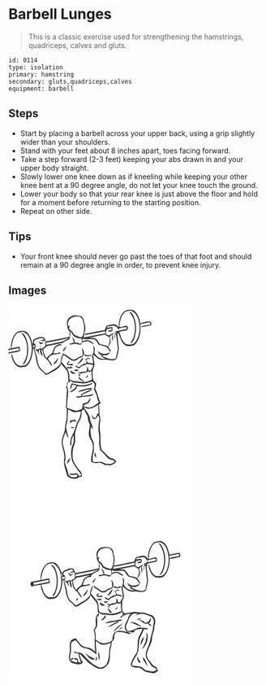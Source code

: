 # Barbell Lunges
> This is a classic exercise used for strengthening the hamstrings, quadriceps, calves and gluts.

``` 
id: 0114 
type: isolation 
primary: hamstring 
secondary: gluts,quadriceps,calves 
equipment: barbell 
``` 

## Steps

 - Start by placing a barbell across your upper back, using a grip slightly wider than your shoulders.
 - Stand with your feet about 8 inches apart, toes facing forward.
 - Take a step forward (2-3 feet) keeping your abs drawn in and your upper body straight.
 - Slowly lower one knee down as if kneeling while keeping your other knee bent at a 90 degree angle, do not let your knee touch the ground.
 - Lower your body so that your rear knee is just above the floor and hold for a moment before returning to the starting position.
 - Repeat on other side.

## Tips

 - Your front knee should never go past the toes of that foot and should remain at a 90 degree angle in order, to prevent knee injury.

## Images

<svg width="269pt" height="275pt" viewBox="0 0 269 275" xmlns="http://www.w3.org/2000/svg">
  <g fill="#FFF">
    <path d="M0 0h269v275H0V71.18c5.56-1.9 11.76-1.42 17.11-3.99.06-2.16-.46-4.26-.99-6.33-3.96.83-7.92 1.61-11.89 2.35 1.37-7.2 1.92-15.27 7.26-20.83 2.51-3.01 6.73-2.79 10.25-3.52 2.88 1.8 6.18 3.41 7.83 6.57 5.98 10.73 6.25 24.26 1.33 35.45-1.76 3.56-4.38 7.8-8.83 7.92-2.85.07-6.14.8-8.59-1.08-3.38-2.61-5.67-6.44-6.81-10.52-.7-2.01-.89-4.27-2.31-5.94-.15 6.55 2.73 13.38 7.62 17.79 3.19 3.12 7.96 2.12 11.93 1.65 4.73-1 6.98-5.92 8.81-9.9 2.78-5.77 2.84-12.28 3.87-18.48 1.68 4.47 2.55 9.18 3.73 13.79.86 4.98 1.3 10.18 3.8 14.69 2.26 4.85 7.57 7.08 10.43 11.5 3.97.24 6.93-2.5 10.22-4.21 5.2-2.78 11.34-6.02 13.12-12.08 2.46 4.2 6.93 6.86 8.86 11.4 1.91 3.8 1.15 8.2 1.83 12.28.58 2.27-1.28 3.99-2.33 5.78l-.09 3.68c-.56.69-1.11 1.39-1.65 2.1l-.04 1.23 1.56-1.48c1.39 7.28-1.16 14.46-.41 21.72-.07 2.79-.56 5.56-.81 8.34l1.69 1.73c-.67 6.65.24 13.5-1.78 19.97-1.43 5.26-.56 10.96-2.77 16.03-1.57 4-3.1 8.13-3.29 12.47-.14 8.77 5.46 16.81 3.71 25.7-1.51 8.38 2.65 16.19 4.37 24.15 3.82 4.39 10.32 5.89 15.75 3.81.27-.4.81-1.21 1.08-1.62 1.87-.38 4.88.22 5.08-2.44.3-5.5-5.49-8.39-7.7-12.85-1.84-3.89-5.01-7.19-5.72-11.55-.81-4.84-.49-9.79.15-14.62.53-3.77 2.87-7.03 3.15-10.85.35-4.01-.29-8.03.01-12.03.54-4.49 2.37-8.68 3.64-12.99.94-3.66 3.98-6.34 4.85-10.03 1-3.18.99-6.53 1.41-9.79-.01-1.92 2.25-1.99 3.56-2.63.91 3.56 3.32 6.42 4.78 9.74.96 2.94.61 6.21 1.99 9.04.62 1.78 1.93 3.53 1.41 5.51-.74 4.7-1.75 9.48-1.21 14.25 1.23 4.63 4.85 8.31 5.49 13.15 2.17 8.64-3.42 16.77-1.99 25.46 2.98 1.79 6.42 2.42 9.84 1.68 4.11-.97 7.74 1.5 11.12 3.45.53-.16 1.58-.47 2.1-.62 5.08 2.22 10.85-.81 14-4.9-2.01-2.82-4.69-5.15-8.38-4.94-5.12-3.02-8.34-8.19-13.07-11.69-2.84-7.95-1.49-16.46-2.21-24.68-1.27-6.57-1.21-13.36.07-19.92.54-3.08-1.35-5.88-1.34-8.92 0-4.73-.23-9.46-.94-14.14.7-.4 2.09-1.2 2.79-1.59-3.61-6.92-4.48-14.87-8.27-21.73.92-2.59 1.67-5.27 1.38-8.05-1.84-1.84-4.17-3.64-4.57-6.4-.65-4.01-.87-8.14-.36-12.18.53-3.78 3.32-7.22 2.46-11.17-.73-4.08-1.63-8.14-1.77-12.3 3.76 2.68 6.82 6.93 11.69 7.59 4.33.18 8.72-.39 12.99.6 3.48.53 8.8.78 10.34-3.17 1.13-5.48 3.44-10.92 2.56-16.61-.6-6.41-1.36-12.8-1.93-19.22l1.89-.56c2.3 5.76 3.52 12.37 8.56 16.55 3.5 3.49 8.76 2.08 13.07 1.45 3.66-1.4 5.48-5.25 7.27-8.47 3.75-7.12 3.68-15.39 3.33-23.22 4.69-.59 9.25-1.87 13.89-2.74.43 1.09.86 2.18 1.28 3.28-4.65 1.14-9.5 1.44-14.04 2.98l-.04.83c5.11-.14 10.21-1.31 15.12-2.72.21-2.04-.13-4.26-1.65-5.75-4.96.26-9.87 1.45-14.58 2.99-1.17-6.35-3.13-13.04-7.99-17.58-4.09-3.7-10.32-2.79-14.87-.56-7.19 5.34-9.03 15.15-9.09 23.6l-.14.67c-1.88-1.96-3.72-5.13-6.89-4.69-3.63.37-7.15 1.36-10.74 1.99-.6 1.2-1.19 2.42-1.75 3.64l-1.35 2.97c-9.77 1.9-19.57 3.67-29.32 5.66.06.42.19 1.27.25 1.69 9.89-1.91 19.83-3.61 29.67-5.77.11.8.32 2.38.42 3.18-10.81 1.68-21.42 4.44-32.23 6.08.87-3.72 1.74-7.45 2.45-11.21 1.08-4.79-1.39-9.3-1.98-13.97-.39-3.1-2.84-5.6-5.67-6.69-2.61-.6-5.32-.58-7.98-.84-5.12.61-10.76 4.11-11.23 9.68-.14 4.97-.13 10.64 3.86 14.25-.08 2.61-.17 5.21-.27 7.81-11.55 2.69-23.27 4.57-34.9 6.88-1.1-2.01-1.49-4.65-3.3-6.15-5.38-2.03-10.33 1.55-15.28 3.11-.76 3.04-1.05 6.15-1.15 9.27-.69-6.47-2.62-13.1-6.8-18.2-3.98-4.75-11.31-4.39-16.27-1.58-7.29 5.61-8.78 15.63-9.07 24.26L0 63.84V0m19.27 40.53c1.36 2.67 3.4 4.92 4.7 7.63 4.17 8.04 4.36 17.59 2.67 26.32-.94 4.75-3.61 8.83-5.93 13 3.65-.71 4.59-4.87 6.07-7.73 3.22-9.73 3.25-20.67-.24-30.32-1.68-3.42-3.08-7.9-7.27-8.9z"/>
    <path d="M171.53 10.63c2.41-2.66 6.29-2.21 9.51-2.97 2.84 1.5 5.9 3.01 7.65 5.84 5.56 9.04 6.51 20.42 3.82 30.55-1.46 4.76-3.59 9.73-7.75 12.72-4.37 1.17-10.35 2.19-13.51-1.96-4.01-3.79-5.35-9.25-6.58-14.41-.4-.17-1.18-.51-1.57-.68 3.03-2.11 7.34-1.69 10.89-2.82 1.95-.01 2.22-2.26 3.13-3.54-.67-1.2-1.32-2.41-1.96-3.62-3.7.4-7.27 2.52-10.98 2.08.42-7.44 1.8-15.71 7.35-21.19m7.06-1.13c2.76 3.76 5.69 7.57 6.94 12.15 2.1 7.71 2.1 16.06.06 23.78-.89 3.96-3.51 7.13-5.36 10.64 3.75-1.02 5.18-5.07 6.35-8.37 3.05-10.38 2.91-21.97-1.5-31.95-1.46-2.64-3.03-6.05-6.49-6.25zM90.25 20.9c3.42-4.58 9.57-4.74 14.76-4.62 1.55 1.3 3.25 2.52 4.43 4.2 2.73 7.98 3.8 17.2.01 25.04-2.42 3.25-6.51-.08-9.39-.92-3.01-.72-4.34-3.52-5.68-5.98-1.7-1.4-3.6-2.57-4.98-4.32.48-1.48.92-2.98 1.31-4.49-.7.2-2.11.58-2.81.77.09-3.34-.06-7.02 2.35-9.68z"/>
    <path d="M146.45 30.7c3.5.07 6.93-.67 10.39-.97 2.13 1.71 6.01 3.12 4.77 6.53 2.9-4.18 8.75-3.36 13.22-4.36.04.69.14 2.06.19 2.74-5.14 1.42-10.4 2.32-15.61 3.42-.52.46-1.56 1.36-2.08 1.82.93.06 2.79.19 3.72.25-.91.96-2.13 1.23-3.66.83-.86 2.95-1.04 6.04-.32 9.03.24-2.73.38-5.48.61-8.22 1.61 1.08 1.83 2.95 2.03 4.66.56 6.18 1.65 12.32 1.94 18.53-.65 4.37-2.24 8.58-2.59 13.02-6.9 3.53-14.11-.69-20.55-3.18.58-.43 1.17-.86 1.75-1.28 2.62-.19 5.73.38 7.84-1.6 1.69-1.44 2.51-3.54 3.13-5.61-1.34-1.69-2.62-3.42-3.89-5.16 1.56-2.44 3.58-4.81 3.86-7.8-.2-2.45-1.11-4.79-1.39-7.23 1-1.09 2.17-2 3.31-2.95.16 3.45.09 6.96.97 10.33.63-3.32 1.22-6.93-.44-10.06.95-.65 1.88-1.33 2.8-2.02-2.96-.22-5.44 1.29-7.62 3.11-1.63-.68-3.24-1.39-4.85-2.11.25-2.39.37-4.86 1.33-7.1 2.13-.68 4.36-.95 6.53-1.51.54.32 1.08.65 1.62.99-.63.53-1.9 1.6-2.53 2.14-.92 0-2.78-.01-3.7-.01 1.29 3.67 4.57 1.17 6.93.14-.19-1.68-.37-3.36-.59-5.03-2.59.03-5.1.7-7.66 1.05.14-.6.41-1.8.54-2.39z"/>
    <path d="M91.52 38.22c2.11 2.09 2.9 5.12 4.99 7.2 3.3 2.3 7.32 3.46 11.34 3.37.71 2.83 1.95 6.66-1.73 7.97-2.63-1.11-5.31-2.13-8.22-1.93.92-3.64-2.28-6.23-3.94-9.09.82 3.06 1.92 6.03 3.02 9-2.56.74-5.14 1.41-7.7 2.16 2.43 1.51 5.16.1 7.72-.14 3.8-.58 7.4 2.29 11.12.63.13-.67.4-2.01.53-2.68 2.78-.7 5.51-1.9 8.43-1.86 3.4.78 5.89 3.78 9.48 4.12-2.78-2.95-6.34-5.47-10.48-5.85-2.4.09-4.59 1.19-6.83 1.92.1-1.04.28-3.1.37-4.14 5.33 2.03 10.91.05 16.33 1.04 4.06.64 5.26 5.11 7.22 8.09 3.75 1.37 7.92 1.48 11.47 3.34 2.42 2.06 5 4.56 5.41 7.88-5.7 3.71-13.59 2.86-18.18-2.2 1.08 2.75 2.49 5.96 5.99 5.98.15.31.44.92.59 1.23h-2.84c2.48 1.61 5.05 3.05 7.54 4.63-3.68.34-7.37-.58-10.55-2.44-2.13-1.85-3.98-4-5.63-6.29.4-3.66 1.62-8.24-1.78-10.9 1.16 5.01 1.35 10.43-1.51 14.94-.26 3.93 2.27 7.89 1.17 11.64-2.61-.66-5.22-1.45-7.97-1.33-.47-1.57-1.07-3.08-1.69-4.59.65-.34 1.96-1.02 2.61-1.37 1.19.39 2.39.76 3.6 1.1-.92-.86-1.85-1.7-2.89-2.4-2.03.31-3.56 1.95-5.41 2.76l2.25 1.14c-.11 1.52-.08 3.09-.53 4.57-1.3.17-2.6.28-3.9.34-.33.41-.99 1.23-1.32 1.65-2.1.75-3.94 2-5.68 3.37-1.68-.92-3.31-1.91-4.99-2.82.52 3.03 3.41 3.87 6 4.54.72-.8 1.44-1.59 2.17-2.38 1.53-.55 3.01-1.24 4.42-2.05 1.7-.51 3.35-1.18 4.92-2.01 2.91.06 5.82.41 8.49 1.63l.52.51c-.83 2.96-2.68 5.44-4.32 7.98-.7-.13-2.11-.39-2.81-.51-.18-2.23-.8-4.37-1.64-6.42-.35 2.88-.25 6.05-2.27 8.37-4.14-1.14-7.91 2-12 .36 1.9 2.4 5.03 3.57 7.53 1.23 2.67.24 5.29-.33 7.28-2.23 1.02.4 2.04.82 3.06 1.24.59-.6 1.78-1.79 2.37-2.39.11 1.93.23 3.85.35 5.78-.43-.06-1.28-.19-1.7-.25-.04.18-.11.54-.15.72.43-.07 1.28-.21 1.71-.29.22 2.38.43 4.76.63 7.14-5.95 3.87-13.63 4.5-20.42 2.83-4.37.13-8.66-.6-12.49-2.81-.9-1.57-.38-3.55-.63-5.27.12-4.04-1.68-7.74-3.46-11.25 2.78.25 5.57 0 8.35-.08-.79-.87-1.59-1.74-2.38-2.6-.8.5-1.59 1-2.38 1.5l-2.52-.93c-.51.64-1.04 1.29-1.57 1.92-2.52-3.22-5.03-6.45-7.99-9.29.98-3.33 1.78-6.7 2.78-10.02l.98-.08c3.54 1.98 6.59 4.65 9.86 7 3.63 2.91 9.19 1.52 11.88-1.99 2.62-.91 6.14-1.13 7.17-4.2 2.81-3.68.08-7.96-1.88-11.32-.38 4.05 2.42 7.98.19 11.91-2.46.93-5.2 1.39-7.29 3.1-2.28 1.84-5.83 3.24-8.49 1.35-3.65-2.44-6.75-5.85-11.07-7.17-.29-.36-.86-1.09-1.15-1.46-2.5 4.78-3.99 10.03-3.87 15.46-3.28 4.21-7.61 7.53-12.36 9.92-2.97 1.44-5.41 3.99-8.71 4.69-1.4-.21-2.18-1.51-3.16-2.38-2.61-2.74-5.94-4.91-7.55-8.47-2.65-4.67-2.02-10.26-3.83-15.19-1.21-3.44-2.04-7-3.01-10.52 2.93-2.31 2.05-6.95-1.31-8.31.4-1.37.79-2.75 1.17-4.13 3.73-.99 7.13-3.37 11.11-3.24 1.46-.37 2.16 1.2 3.14 1.95-1.96.77-3.94 1.49-5.91 2.25 2.57.2 5.13-.41 7.7-.02-.02 2.51.18 5.02.03 7.52-1.17 1.8-3.26 2.84-5.16 3.72-2.4.02-4.82.32-6.73 1.93-.93-.77-1.87-1.52-2.83-2.26.44 1.23.88 2.47 1.33 3.7.52.24 1.57.74 2.09.99.86 1.87 1.72 3.74 2.83 5.47-.56-2.96-2.87-6.58.75-8.56.13 3.5.23 7.82 3.68 9.82-.09-3.41-2.13-6.71-1.33-10.12 2.21 2.45 1.77 6.35 3.11 9.34.62 3.01 3.09 4.92 5.43 6.62 3.16 2.3 3.27 7.42 7.39 8.61-1.88-3.65-3.89-7.29-6.74-10.27 1.96-2.68 4.21-5.93 7.88-6.12 3.88-.41 7.68-1.22 11.49-2.03-.41-.36-1.21-1.06-1.62-1.41-3.11.99-6.31 1.68-9.59 1.42.96-3.66 1.83-7.79 5.14-10.11 2.41-1.39 5.26-1.64 7.88-2.49-.84-.28-2.53-.83-3.37-1.11-2.58.86-5.4 1.62-7.09 3.94-2.61 2.58-2.8 6.43-4.6 9.47-2.9 2.38-6.12 4.46-8.3 7.62-2.66-3.99-4.17-8.64-4.74-13.38 1.8-1.39 3.85-2.54 5.07-4.54 6.74-1.67 13.7-2.34 20.35-4.36.82-.42 1.67.05 2.48.22 3.12-3.15 7.62-4.09 11.12-6.53.97-3.66 1.13-7.49 1.18-11.26M44.46 52.65c.58 1.71 1.5 3.27 2.48 4.77 2.27-.14 3.98-1.48 5.4-3.13-1.38.29-2.74.66-4.13.87-1.3-.76-2.49-1.7-3.75-2.51m2.53 7.46c-1.73 2.85 3.32.35 0 0m33.82 8.35c2.38-2.35 3.75-5.44 5.27-8.36-2.58 2.13-5.75 4.58-5.27 8.36m32.31 3.74l-.93 1.53c3.58 2.52 8.09 1.46 11.53-.74-2.32-.27-4.54.44-6.79.83-1.34-.35-2.55-1.05-3.81-1.62M65.88 86.38c4.92.44 7.13-5.59 7.72-9.59-2.34 3.39-4.65 6.8-7.72 9.59m39.6-3.68c-.98 1.4-3.76 2.28-2.46 4.34.44-.48 1.31-1.43 1.74-1.91 3.2-1.36 4.45-4.87 6.53-7.41-3.02.08-4.3 2.87-5.81 4.98m-16.34-.71c-1.53 1.37-2.83 3-2.45 5.19 2.85 1.59 5.99 1.65 9.12.91-.52-.67-1.03-1.34-1.54-2.01-1.88.71-3.89.77-5.87.66l-.12-2.91c.64.02 1.91.04 2.54.05l-1.68-1.89m8.49 12.87c-.01.45-.04 1.35-.06 1.8 1.41.2 2.82.46 4.26.38.67-.87 1.29-1.76 1.88-2.69-2.02.26-4.04.45-6.08.51m-5.99 1.21c-.64 3.83 4.72 6.34 7.54 4.1-2.65-1.12-5.13-2.55-7.54-4.1m12.05 5.73c-.62 1.26 1.29 3.04 2.43 2.08.62-1.25-1.3-3.12-2.43-2.08m11.53 5.78c1.21-1.5 2.15-3.19 2.96-4.94-1.98.91-3.77 2.5-2.96 4.94m-3.46 4.72c-.7-1.97-2.82-2.41-4.26-3.61-1.36-1.25-2.5-2.73-3.74-4.09-.83 4.55 4.41 6.78 8 7.7z"/>
    <path d="M118.92 47.64c7.91-1.19 15.69-3.13 23.54-4.69 2.08 1.57 4.35 2.88 6.73 3.96 1.24 4.69.33 9.48-2.13 13.62-3.73-1.99-7.93-2.34-11.94-3.32-1.82-2.62-3.16-5.64-5.56-7.82-3.12-2.12-7.1-1.27-10.64-1.75zM55.54 55.14C66.9 52.73 78.41 51 89.68 48.15c-4.74 2.5-9.43 5.57-14.86 6.23-6.41 1.19-12.72 2.84-19.17 3.78-.03-.76-.09-2.26-.11-3.02zM36.46 59.27c1.43-1.45 3.69.88 1.89 2.09-1.47 1.56-3.59-.81-1.89-2.09zM0 66.14c5-1.34 10.14-2.05 15.19-3.16.28.98.56 1.96.83 2.95C10.72 67.24 5.3 67.96 0 69.29v-3.15zM90.35 110.57c2.7 1.54 5.38 3.65 8.68 3.44 5.05-.19 10.03 2.09 15.06.79 3.35-.76 6.73-1.45 9.95-2.7 1.06 1.11 2.16 2.2 3.3 3.25.48 2.77-.3 5.48-.99 8.15 1.43 3.26 3.16 6.41 4.29 9.8.82 3.35.89 7.07 3.41 9.72-4.21 2.13-7.33 6.14-12.07 7.25-3.77 1.37-7.4-1.23-11.2-.92.69-3.67 4.67-3.82 7.4-5.22 1.97-2.03 2.95-4.86 3.68-7.55-2.05 1.57-3.4 3.79-4.51 6.08-2.52.66-4.99 1.45-7.45 2.3-.34 2.52-.6 5.06-1.03 7.58-2.89 1.93-6.36 2.48-9.74 2.93-4.32-1.65-8.93-2.59-13.07-4.7 1.53-5.84.42-11.94 1.91-17.77.18-4.03.6-8.25-.87-12.11-1.25-2.46.5-4.99 1.01-7.41.7-.03 2.1-.08 2.8-.11l-.56-2.8m19.68 7.19c-5.66.59-10.98-1.66-16.42-2.76-1.18 2.99-3.04 6.16-1.64 9.41.81-2.65 1.61-5.3 2.72-7.84 1.93.59 3.85 1.19 5.76 1.83-1.48 4.91-6.6 6.78-10.26 9.72 5.11-.1 10.57-3.94 11.54-9.16 7.22 1.61 14.76.33 21.48-2.59.28-.61.85-1.83 1.14-2.44-4.38 2.37-9.4 3.39-14.32 3.83m1.78 5.94c-3.32.99-7.1 1.57-9.58 4.2 4.84-.77 9.55-2.2 14.25-3.56 1.75-.59 3.59-.16 5.35.14.74-.68 1.45-1.39 2.13-2.13-4.1-.73-8.15.63-12.15 1.35m-4.46 7.79l-.28-1.34.18 3.87c-2.33-.04-4.64.17-6.95.34.13.45.38 1.34.51 1.78 4.47.11 8.75-1.44 13.21-1.51 4.34-.46 9.41-.11 12.41-3.91-5.14 1.32-10.37 2.31-15.69 2.51-.88 1.77-3.7-.77-1.81-1.22 4.77-3.21 10.57-4.31 15.43-7.31-6.25.12-11.9 3.5-17.01 6.79z"/>
    <path d="M119.01 152.41c5.11-.23 9.68-3.02 13.74-5.91.25 4.46.44 8.92.53 13.39-.45-.1-1.35-.31-1.8-.41-.8 2.43-1.08 5.67-3.65 6.93-2.76-.61-3.73-3.55-5.01-5.7.62 2.54.83 6.62 4.09 7.12 3.16-.29 4.57-3.33 5.8-5.81.86 2.17 2.41 4.39 1.73 6.83-1.34 4.93-1.28 10.07-1.48 15.13.87 5.28 1.74 10.61 1.22 15.99-.54 4.68.87 9.22 1.53 13.8 3.53 2.99 6.61 6.43 9.62 9.94 2.43 2.85 5.98 4.31 9.68 4.51.73.96 1.45 1.92 2.18 2.89-1.76.9-3.43 2-5.26 2.75-2.69.28-5.37-.43-8.06-.28-1.94-.9-3.79-2.04-5.86-2.61-3.69-.6-7.41.27-11.11-.03-1.46.04-2.86-1.43-2.5-2.93.28-4 .15-8.21 1.87-11.92-.05-4.34.22-8.7-.27-13.02-.56-3.56-3.48-6.31-3.71-9.97-.83-4.85-1.69-9.82-.06-14.62.51 1.4 1.05 2.8 1.68 4.15 2.19-4.73-2.37-8.58-2.94-13.13-.27-7.6-5.82-13.37-9.85-19.36 2.62.72 5.05 2.51 7.89 2.27m7.96 68.52c.96 1.48 1.96 2.94 3.06 4.33-.55-2.93-1.02-5.87-1.36-8.83-.66 1.46-1.18 2.98-1.7 4.5zM88.31 153.55c2.88.77 5.02 3.09 7.84 3.95 3.68.07 7.31-.73 10.98-.96-.67 4.43-1.25 9.05-3.61 12.96-4.53 6.89-4.98 15.59-9.43 22.53-2.53 4.62-2.98 10.04-2.62 15.21 1.88-1.22 1.51-3.55 1.65-5.48-.07-3.64 1.37-7.07 3.02-10.23.39 4.53 1.01 9.3-.97 13.58-3.2 6.89-3.03 14.87-1.58 22.17.65 4.11 3.62 7.15 5.44 10.74 2.27 4.55 6.32 7.84 8.85 12.24-1.43.49-3.06 1.94-4.43.49-.61-.99-1.18-2.01-1.73-3.04-1.99.11-3.98.37-5.96.66-1.98-.2-4.18-.68-5.55 1.17 3.57.65 7.22.8 10.75-.2.38.8.73 1.62 1.06 2.46-3.96 3.53-10.62 1.91-13.28-2.41-.99-6.05-3.76-11.57-5.37-17.46.86-3.91 1.31-7.94.73-11.92-.59-6.17-3.72-11.83-4.01-18.04.12-5.32 2.44-10.26 4.42-15.11 1.37 2.89 1.77 6.46 4.34 8.63-1.23-5.5-3.2-10.85-3.7-16.5.29-3.25 1.44-6.33 2.13-9.49.27-5.32.16-10.68 1.03-15.95m2.9 16.41c-.19 1.72-.39 3.44-.55 5.17 1.02-3.32 4.2-4 7.14-4.74.76 1.04 1.55 2.06 2.38 3.06-.4-1.82-.84-3.69-1.9-5.26-2.27.92-4.61 1.64-7.07 1.77m1.42 9.24c-.01 3.18 3.29 1.91 4.94.94-1.63-.39-3.29-.68-4.94-.94m-6.39 54.55a95.99 95.99 0 0 0 3.24-3.14c.76-1.78 1.64-3.5 2.45-5.26-3.52 1.19-4.99 5.07-5.69 8.4z"/>
  </g>
  <g fill="#333">
    <path d="M172.21 8.24c4.55-2.23 10.78-3.14 14.87.56 4.86 4.54 6.82 11.23 7.99 17.58 4.71-1.54 9.62-2.73 14.58-2.99 1.52 1.49 1.86 3.71 1.65 5.75-4.91 1.41-10.01 2.58-15.12 2.72l.04-.83c4.54-1.54 9.39-1.84 14.04-2.98-.42-1.1-.85-2.19-1.28-3.28-4.64.87-9.2 2.15-13.89 2.74.35 7.83.42 16.1-3.33 23.22-1.79 3.22-3.61 7.07-7.27 8.47-4.31.63-9.57 2.04-13.07-1.45-5.04-4.18-6.26-10.79-8.56-16.55l-1.89.56c.57 6.42 1.33 12.81 1.93 19.22.88 5.69-1.43 11.13-2.56 16.61-1.54 3.95-6.86 3.7-10.34 3.17-4.27-.99-8.66-.42-12.99-.6-4.87-.66-7.93-4.91-11.69-7.59.14 4.16 1.04 8.22 1.77 12.3.86 3.95-1.93 7.39-2.46 11.17-.51 4.04-.29 8.17.36 12.18.4 2.76 2.73 4.56 4.57 6.4.29 2.78-.46 5.46-1.38 8.05 3.79 6.86 4.66 14.81 8.27 21.73-.7.39-2.09 1.19-2.79 1.59.71 4.68.94 9.41.94 14.14-.01 3.04 1.88 5.84 1.34 8.92-1.28 6.56-1.34 13.35-.07 19.92.72 8.22-.63 16.73 2.21 24.68 4.73 3.5 7.95 8.67 13.07 11.69 3.69-.21 6.37 2.12 8.38 4.94-3.15 4.09-8.92 7.12-14 4.9-.52.15-1.57.46-2.1.62-3.38-1.95-7.01-4.42-11.12-3.45-3.42.74-6.86.11-9.84-1.68-1.43-8.69 4.16-16.82 1.99-25.46-.64-4.84-4.26-8.52-5.49-13.15-.54-4.77.47-9.55 1.21-14.25.52-1.98-.79-3.73-1.41-5.51-1.38-2.83-1.03-6.1-1.99-9.04-1.46-3.32-3.87-6.18-4.78-9.74-1.31.64-3.57.71-3.56 2.63-.42 3.26-.41 6.61-1.41 9.79-.87 3.69-3.91 6.37-4.85 10.03-1.27 4.31-3.1 8.5-3.64 12.99-.3 4 .34 8.02-.01 12.03-.28 3.82-2.62 7.08-3.15 10.85-.64 4.83-.96 9.78-.15 14.62.71 4.36 3.88 7.66 5.72 11.55 2.21 4.46 8 7.35 7.7 12.85-.2 2.66-3.21 2.06-5.08 2.44-.27.41-.81 1.22-1.08 1.62-5.43 2.08-11.93.58-15.75-3.81-1.72-7.96-5.88-15.77-4.37-24.15 1.75-8.89-3.85-16.93-3.71-25.7.19-4.34 1.72-8.47 3.29-12.47 2.21-5.07 1.34-10.77 2.77-16.03 2.02-6.47 1.11-13.32 1.78-19.97l-1.69-1.73c.25-2.78.74-5.55.81-8.34-.75-7.26 1.8-14.44.41-21.72l-1.56 1.48.04-1.23c.54-.71 1.09-1.41 1.65-2.1l.09-3.68c1.05-1.79 2.91-3.51 2.33-5.78-.68-4.08.08-8.48-1.83-12.28-1.93-4.54-6.4-7.2-8.86-11.4-1.78 6.06-7.92 9.3-13.12 12.08-3.29 1.71-6.25 4.45-10.22 4.21-2.86-4.42-8.17-6.65-10.43-11.5-2.5-4.51-2.94-9.71-3.8-14.69-1.18-4.61-2.05-9.32-3.73-13.79-1.03 6.2-1.09 12.71-3.87 18.48-1.83 3.98-4.08 8.9-8.81 9.9-3.97.47-8.74 1.47-11.93-1.65-4.89-4.41-7.77-11.24-7.62-17.79 1.42 1.67 1.61 3.93 2.31 5.94 1.14 4.08 3.43 7.91 6.81 10.52 2.45 1.88 5.74 1.15 8.59 1.08 4.45-.12 7.07-4.36 8.83-7.92 4.92-11.19 4.65-24.72-1.33-35.45-1.65-3.16-4.95-4.77-7.83-6.57-3.52.73-7.74.51-10.25 3.52-5.34 5.56-5.89 13.63-7.26 20.83 3.97-.74 7.93-1.52 11.89-2.35.53 2.07 1.05 4.17.99 6.33C11.76 69.76 5.56 69.28 0 71.18v-1.89c5.3-1.33 10.72-2.05 16.02-3.36-.27-.99-.55-1.97-.83-2.95C10.14 64.09 5 64.8 0 66.14v-2.3l3.45.04c.29-8.63 1.78-18.65 9.07-24.26 4.96-2.81 12.29-3.17 16.27 1.58 4.18 5.1 6.11 11.73 6.8 18.2.1-3.12.39-6.23 1.15-9.27 4.95-1.56 9.9-5.14 15.28-3.11 1.81 1.5 2.2 4.14 3.3 6.15 11.63-2.31 23.35-4.19 34.9-6.88.1-2.6.19-5.2.27-7.81-3.99-3.61-4-9.28-3.86-14.25.47-5.57 6.11-9.07 11.23-9.68 2.66.26 5.37.24 7.98.84 2.83 1.09 5.28 3.59 5.67 6.69.59 4.67 3.06 9.18 1.98 13.97-.71 3.76-1.58 7.49-2.45 11.21 10.81-1.64 21.42-4.4 32.23-6.08-.1-.8-.31-2.38-.42-3.18-9.84 2.16-19.78 3.86-29.67 5.77-.06-.42-.19-1.27-.25-1.69 9.75-1.99 19.55-3.76 29.32-5.66l1.35-2.97c.56-1.22 1.15-2.44 1.75-3.64 3.59-.63 7.11-1.62 10.74-1.99 3.17-.44 5.01 2.73 6.89 4.69l.14-.67c.06-8.45 1.9-18.26 9.09-23.6m-.68 2.39c-5.55 5.48-6.93 13.75-7.35 21.19 3.71.44 7.28-1.68 10.98-2.08.64 1.21 1.29 2.42 1.96 3.62-.91 1.28-1.18 3.53-3.13 3.54-3.55 1.13-7.86.71-10.89 2.82.39.17 1.17.51 1.57.68 1.23 5.16 2.57 10.62 6.58 14.41 3.16 4.15 9.14 3.13 13.51 1.96 4.16-2.99 6.29-7.96 7.75-12.72 2.69-10.13 1.74-21.51-3.82-30.55-1.75-2.83-4.81-4.34-7.65-5.84-3.22.76-7.1.31-9.51 2.97M90.25 20.9c-2.41 2.66-2.26 6.34-2.35 9.68.7-.19 2.11-.57 2.81-.77-.39 1.51-.83 3.01-1.31 4.49 1.38 1.75 3.28 2.92 4.98 4.32 1.34 2.46 2.67 5.26 5.68 5.98 2.88.84 6.97 4.17 9.39.92 3.79-7.84 2.72-17.06-.01-25.04-1.18-1.68-2.88-2.9-4.43-4.2-5.19-.12-11.34.04-14.76 4.62m56.2 9.8c-.13.59-.4 1.79-.54 2.39 2.56-.35 5.07-1.02 7.66-1.05.22 1.67.4 3.35.59 5.03-2.36 1.03-5.64 3.53-6.93-.14.92 0 2.78.01 3.7.01.63-.54 1.9-1.61 2.53-2.14-.54-.34-1.08-.67-1.62-.99-2.17.56-4.4.83-6.53 1.51-.96 2.24-1.08 4.71-1.33 7.1 1.61.72 3.22 1.43 4.85 2.11 2.18-1.82 4.66-3.33 7.62-3.11-.92.69-1.85 1.37-2.8 2.02 1.66 3.13 1.07 6.74.44 10.06-.88-3.37-.81-6.88-.97-10.33-1.14.95-2.31 1.86-3.31 2.95.28 2.44 1.19 4.78 1.39 7.23-.28 2.99-2.3 5.36-3.86 7.8 1.27 1.74 2.55 3.47 3.89 5.16-.62 2.07-1.44 4.17-3.13 5.61-2.11 1.98-5.22 1.41-7.84 1.6-.58.42-1.17.85-1.75 1.28 6.44 2.49 13.65 6.71 20.55 3.18.35-4.44 1.94-8.65 2.59-13.02-.29-6.21-1.38-12.35-1.94-18.53-.2-1.71-.42-3.58-2.03-4.66-.23 2.74-.37 5.49-.61 8.22-.72-2.99-.54-6.08.32-9.03 1.53.4 2.75.13 3.66-.83-.93-.06-2.79-.19-3.72-.25.52-.46 1.56-1.36 2.08-1.82 5.21-1.1 10.47-2 15.61-3.42-.05-.68-.15-2.05-.19-2.74-4.47 1-10.32.18-13.22 4.36 1.24-3.41-2.64-4.82-4.77-6.53-3.46.3-6.89 1.04-10.39.97m-54.93 7.52c-.05 3.77-.21 7.6-1.18 11.26-3.5 2.44-8 3.38-11.12 6.53-.81-.17-1.66-.64-2.48-.22-6.65 2.02-13.61 2.69-20.35 4.36-1.22 2-3.27 3.15-5.07 4.54.57 4.74 2.08 9.39 4.74 13.38 2.18-3.16 5.4-5.24 8.3-7.62 1.8-3.04 1.99-6.89 4.6-9.47 1.69-2.32 4.51-3.08 7.09-3.94.84.28 2.53.83 3.37 1.11-2.62.85-5.47 1.1-7.88 2.49-3.31 2.32-4.18 6.45-5.14 10.11 3.28.26 6.48-.43 9.59-1.42.41.35 1.21 1.05 1.62 1.41-3.81.81-7.61 1.62-11.49 2.03-3.67.19-5.92 3.44-7.88 6.12 2.85 2.98 4.86 6.62 6.74 10.27-4.12-1.19-4.23-6.31-7.39-8.61-2.34-1.7-4.81-3.61-5.43-6.62-1.34-2.99-.9-6.89-3.11-9.34-.8 3.41 1.24 6.71 1.33 10.12-3.45-2-3.55-6.32-3.68-9.82-3.62 1.98-1.31 5.6-.75 8.56-1.11-1.73-1.97-3.6-2.83-5.47-.52-.25-1.57-.75-2.09-.99-.45-1.23-.89-2.47-1.33-3.7.96.74 1.9 1.49 2.83 2.26 1.91-1.61 4.33-1.91 6.73-1.93 1.9-.88 3.99-1.92 5.16-3.72.15-2.5-.05-5.01-.03-7.52-2.57-.39-5.13.22-7.7.02 1.97-.76 3.95-1.48 5.91-2.25-.98-.75-1.68-2.32-3.14-1.95-3.98-.13-7.38 2.25-11.11 3.24-.38 1.38-.77 2.76-1.17 4.13 3.36 1.36 4.24 6 1.31 8.31.97 3.52 1.8 7.08 3.01 10.52 1.81 4.93 1.18 10.52 3.83 15.19 1.61 3.56 4.94 5.73 7.55 8.47.98.87 1.76 2.17 3.16 2.38 3.3-.7 5.74-3.25 8.71-4.69 4.75-2.39 9.08-5.71 12.36-9.92-.12-5.43 1.37-10.68 3.87-15.46.29.37.86 1.1 1.15 1.46 4.32 1.32 7.42 4.73 11.07 7.17 2.66 1.89 6.21.49 8.49-1.35 2.09-1.71 4.83-2.17 7.29-3.1 2.23-3.93-.57-7.86-.19-11.91 1.96 3.36 4.69 7.64 1.88 11.32-1.03 3.07-4.55 3.29-7.17 4.2-2.69 3.51-8.25 4.9-11.88 1.99-3.27-2.35-6.32-5.02-9.86-7l-.98.08c-1 3.32-1.8 6.69-2.78 10.02 2.96 2.84 5.47 6.07 7.99 9.29.53-.63 1.06-1.28 1.57-1.92l2.52.93c.79-.5 1.58-1 2.38-1.5.79.86 1.59 1.73 2.38 2.6-2.78.08-5.57.33-8.35.08 1.78 3.51 3.58 7.21 3.46 11.25.25 1.72-.27 3.7.63 5.27 3.83 2.21 8.12 2.94 12.49 2.81 6.79 1.67 14.47 1.04 20.42-2.83-.2-2.38-.41-4.76-.63-7.14-.43.08-1.28.22-1.71.29.04-.18.11-.54.15-.72.42.06 1.27.19 1.7.25-.12-1.93-.24-3.85-.35-5.78-.59.6-1.78 1.79-2.37 2.39-1.02-.42-2.04-.84-3.06-1.24-1.99 1.9-4.61 2.47-7.28 2.23-2.5 2.34-5.63 1.17-7.53-1.23 4.09 1.64 7.86-1.5 12-.36 2.02-2.32 1.92-5.49 2.27-8.37.84 2.05 1.46 4.19 1.64 6.42.7.12 2.11.38 2.81.51 1.64-2.54 3.49-5.02 4.32-7.98l-.52-.51c-2.67-1.22-5.58-1.57-8.49-1.63-1.57.83-3.22 1.5-4.92 2.01-1.41.81-2.89 1.5-4.42 2.05-.73.79-1.45 1.58-2.17 2.38-2.59-.67-5.48-1.51-6-4.54 1.68.91 3.31 1.9 4.99 2.82 1.74-1.37 3.58-2.62 5.68-3.37.33-.42.99-1.24 1.32-1.65 1.3-.06 2.6-.17 3.9-.34.45-1.48.42-3.05.53-4.57l-2.25-1.14c1.85-.81 3.38-2.45 5.41-2.76 1.04.7 1.97 1.54 2.89 2.4a88.03 88.03 0 0 1-3.6-1.1c-.65.35-1.96 1.03-2.61 1.37.62 1.51 1.22 3.02 1.69 4.59 2.75-.12 5.36.67 7.97 1.33 1.1-3.75-1.43-7.71-1.17-11.64 2.86-4.51 2.67-9.93 1.51-14.94 3.4 2.66 2.18 7.24 1.78 10.9 1.65 2.29 3.5 4.44 5.63 6.29 3.18 1.86 6.87 2.78 10.55 2.44-2.49-1.58-5.06-3.02-7.54-4.63h2.84c-.15-.31-.44-.92-.59-1.23-3.5-.02-4.91-3.23-5.99-5.98 4.59 5.06 12.48 5.91 18.18 2.2-.41-3.32-2.99-5.82-5.41-7.88-3.55-1.86-7.72-1.97-11.47-3.34-1.96-2.98-3.16-7.45-7.22-8.09-5.42-.99-11 .99-16.33-1.04-.09 1.04-.27 3.1-.37 4.14 2.24-.73 4.43-1.83 6.83-1.92 4.14.38 7.7 2.9 10.48 5.85-3.59-.34-6.08-3.34-9.48-4.12-2.92-.04-5.65 1.16-8.43 1.86-.13.67-.4 2.01-.53 2.68-3.72 1.66-7.32-1.21-11.12-.63-2.56.24-5.29 1.65-7.72.14 2.56-.75 5.14-1.42 7.7-2.16-1.1-2.97-2.2-5.94-3.02-9 1.66 2.86 4.86 5.45 3.94 9.09 2.91-.2 5.59.82 8.22 1.93 3.68-1.31 2.44-5.14 1.73-7.97-4.02.09-8.04-1.07-11.34-3.37-2.09-2.08-2.88-5.11-4.99-7.2m27.4 9.42c3.54.48 7.52-.37 10.64 1.75 2.4 2.18 3.74 5.2 5.56 7.82 4.01.98 8.21 1.33 11.94 3.32 2.46-4.14 3.37-8.93 2.13-13.62-2.38-1.08-4.65-2.39-6.73-3.96-7.85 1.56-15.63 3.5-23.54 4.69m-63.38 7.5c.02.76.08 2.26.11 3.02 6.45-.94 12.76-2.59 19.17-3.78 5.43-.66 10.12-3.73 14.86-6.23C78.41 51 66.9 52.73 55.54 55.14m-19.08 4.13c-1.7 1.28.42 3.65 1.89 2.09 1.8-1.21-.46-3.54-1.89-2.09m53.89 51.3l.56 2.8c-.7.03-2.1.08-2.8.11-.51 2.42-2.26 4.95-1.01 7.41 1.47 3.86 1.05 8.08.87 12.11-1.49 5.83-.38 11.93-1.91 17.77 4.14 2.11 8.75 3.05 13.07 4.7 3.38-.45 6.85-1 9.74-2.93.43-2.52.69-5.06 1.03-7.58 2.46-.85 4.93-1.64 7.45-2.3 1.11-2.29 2.46-4.51 4.51-6.08-.73 2.69-1.71 5.52-3.68 7.55-2.73 1.4-6.71 1.55-7.4 5.22 3.8-.31 7.43 2.29 11.2.92 4.74-1.11 7.86-5.12 12.07-7.25-2.52-2.65-2.59-6.37-3.41-9.72-1.13-3.39-2.86-6.54-4.29-9.8.69-2.67 1.47-5.38.99-8.15a72.333 72.333 0 0 1-3.3-3.25c-3.22 1.25-6.6 1.94-9.95 2.7-5.03 1.3-10.01-.98-15.06-.79-3.3.21-5.98-1.9-8.68-3.44m28.66 41.84c-2.84.24-5.27-1.55-7.89-2.27 4.03 5.99 9.58 11.76 9.85 19.36.57 4.55 5.13 8.4 2.94 13.13-.63-1.35-1.17-2.75-1.68-4.15-1.63 4.8-.77 9.77.06 14.62.23 3.66 3.15 6.41 3.71 9.97.49 4.32.22 8.68.27 13.02-1.72 3.71-1.59 7.92-1.87 11.92-.36 1.5 1.04 2.97 2.5 2.93 3.7.3 7.42-.57 11.11.03 2.07.57 3.92 1.71 5.86 2.61 2.69-.15 5.37.56 8.06.28 1.83-.75 3.5-1.85 5.26-2.75-.73-.97-1.45-1.93-2.18-2.89-3.7-.2-7.25-1.66-9.68-4.51-3.01-3.51-6.09-6.95-9.62-9.94-.66-4.58-2.07-9.12-1.53-13.8.52-5.38-.35-10.71-1.22-15.99.2-5.06.14-10.2 1.48-15.13.68-2.44-.87-4.66-1.73-6.83-1.23 2.48-2.64 5.52-5.8 5.81-3.26-.5-3.47-4.58-4.09-7.12 1.28 2.15 2.25 5.09 5.01 5.7 2.57-1.26 2.85-4.5 3.65-6.93.45.1 1.35.31 1.8.41-.09-4.47-.28-8.93-.53-13.39-4.06 2.89-8.63 5.68-13.74 5.91m-30.7 1.14c-.87 5.27-.76 10.63-1.03 15.95-.69 3.16-1.84 6.24-2.13 9.49.5 5.65 2.47 11 3.7 16.5-2.57-2.17-2.97-5.74-4.34-8.63-1.98 4.85-4.3 9.79-4.42 15.11.29 6.21 3.42 11.87 4.01 18.04.58 3.98.13 8.01-.73 11.92 1.61 5.89 4.38 11.41 5.37 17.46 2.66 4.32 9.32 5.94 13.28 2.41-.33-.84-.68-1.66-1.06-2.46-3.53 1-7.18.85-10.75.2 1.37-1.85 3.57-1.37 5.55-1.17 1.98-.29 3.97-.55 5.96-.66.55 1.03 1.12 2.05 1.73 3.04 1.37 1.45 3 0 4.43-.49-2.53-4.4-6.58-7.69-8.85-12.24-1.82-3.59-4.79-6.63-5.44-10.74-1.45-7.3-1.62-15.28 1.58-22.17 1.98-4.28 1.36-9.05.97-13.58-1.65 3.16-3.09 6.59-3.02 10.23-.14 1.93.23 4.26-1.65 5.48-.36-5.17.09-10.59 2.62-15.21 4.45-6.94 4.9-15.64 9.43-22.53 2.36-3.91 2.94-8.53 3.61-12.96-3.67.23-7.3 1.03-10.98.96-2.82-.86-4.96-3.18-7.84-3.95z"/>
    <path d="M178.59 9.5c3.46.2 5.03 3.61 6.49 6.25 4.41 9.98 4.55 21.57 1.5 31.95-1.17 3.3-2.6 7.35-6.35 8.37 1.85-3.51 4.47-6.68 5.36-10.64 2.04-7.72 2.04-16.07-.06-23.78-1.25-4.58-4.18-8.39-6.94-12.15zM19.27 40.53c4.19 1 5.59 5.48 7.27 8.9 3.49 9.65 3.46 20.59.24 30.32-1.48 2.86-2.42 7.02-6.07 7.73 2.32-4.17 4.99-8.25 5.93-13 1.69-8.73 1.5-18.28-2.67-26.32-1.3-2.71-3.34-4.96-4.7-7.63zM44.46 52.65c1.26.81 2.45 1.75 3.75 2.51 1.39-.21 2.75-.58 4.13-.87-1.42 1.65-3.13 2.99-5.4 3.13-.98-1.5-1.9-3.06-2.48-4.77zM46.99 60.11c3.32.35-1.73 2.85 0 0zM80.81 68.46c-.48-3.78 2.69-6.23 5.27-8.36-1.52 2.92-2.89 6.01-5.27 8.36zM113.12 72.2c1.26.57 2.47 1.27 3.81 1.62 2.25-.39 4.47-1.1 6.79-.83-3.44 2.2-7.95 3.26-11.53.74l.93-1.53zM65.88 86.38c3.07-2.79 5.38-6.2 7.72-9.59-.59 4-2.8 10.03-7.72 9.59zM105.48 82.7c1.51-2.11 2.79-4.9 5.81-4.98-2.08 2.54-3.33 6.05-6.53 7.41-.43.48-1.3 1.43-1.74 1.91-1.3-2.06 1.48-2.94 2.46-4.34zM89.14 81.99l1.68 1.89c-.63-.01-1.9-.03-2.54-.05l.12 2.91c1.98.11 3.99.05 5.87-.66.51.67 1.02 1.34 1.54 2.01-3.13.74-6.27.68-9.12-.91-.38-2.19.92-3.82 2.45-5.19zM97.63 94.86c2.04-.06 4.06-.25 6.08-.51-.59.93-1.21 1.82-1.88 2.69-1.44.08-2.85-.18-4.26-.38.02-.45.05-1.35.06-1.8zM91.64 96.07c2.41 1.55 4.89 2.98 7.54 4.1-2.82 2.24-8.18-.27-7.54-4.1zM103.69 101.8c1.13-1.04 3.05.83 2.43 2.08-1.14.96-3.05-.82-2.43-2.08zM115.22 107.58c-.81-2.44.98-4.03 2.96-4.94-.81 1.75-1.75 3.44-2.96 4.94zM111.76 112.3c-3.59-.92-8.83-3.15-8-7.7 1.24 1.36 2.38 2.84 3.74 4.09 1.44 1.2 3.56 1.64 4.26 3.61zM110.03 117.76c4.92-.44 9.94-1.46 14.32-3.83-.29.61-.86 1.83-1.14 2.44-6.72 2.92-14.26 4.2-21.48 2.59-.97 5.22-6.43 9.06-11.54 9.16 3.66-2.94 8.78-4.81 10.26-9.72-1.91-.64-3.83-1.24-5.76-1.83-1.11 2.54-1.91 5.19-2.72 7.84-1.4-3.25.46-6.42 1.64-9.41 5.44 1.1 10.76 3.35 16.42 2.76zM111.81 123.7c4-.72 8.05-2.08 12.15-1.35-.68.74-1.39 1.45-2.13 2.13-1.76-.3-3.6-.73-5.35-.14-4.7 1.36-9.41 2.79-14.25 3.56 2.48-2.63 6.26-3.21 9.58-4.2zM107.35 131.49c5.11-3.29 10.76-6.67 17.01-6.79-4.86 3-10.66 4.1-15.43 7.31-1.89.45.93 2.99 1.81 1.22 5.32-.2 10.55-1.19 15.69-2.51-3 3.8-8.07 3.45-12.41 3.91-4.46.07-8.74 1.62-13.21 1.51-.13-.44-.38-1.33-.51-1.78 2.31-.17 4.62-.38 6.95-.34l-.18-3.87.28 1.34zM91.21 169.96c2.46-.13 4.8-.85 7.07-1.77 1.06 1.57 1.5 3.44 1.9 5.26-.83-1-1.62-2.02-2.38-3.06-2.94.74-6.12 1.42-7.14 4.74.16-1.73.36-3.45.55-5.17zM92.63 179.2c1.65.26 3.31.55 4.94.94-1.65.97-4.95 2.24-4.94-.94zM126.97 220.93c.52-1.52 1.04-3.04 1.7-4.5.34 2.96.81 5.9 1.36 8.83-1.1-1.39-2.1-2.85-3.06-4.33zM86.24 233.75c.7-3.33 2.17-7.21 5.69-8.4-.81 1.76-1.69 3.48-2.45 5.26a95.99 95.99 0 0 1-3.24 3.14z"/>
  </g>
</svg>

<svg width="269pt" height="275pt" viewBox="0 0 269 275" xmlns="http://www.w3.org/2000/svg">
  <g fill="#FFF">
    <path d="M0 0h269v275H0V0m213.83 75.79c-5.94 6.14-7.59 15.15-7.66 23.39-1.46-2.56-3.78-5.89-7.23-5.16-3.28.65-6.61 1.15-9.85 1.98-1.6 1.92-2.17 4.51-3.36 6.69-10.08 1.68-20.01 4.08-30.03 6.05.83-4.87 2.2-9.96.43-14.8-1.21-3.27-.41-7.43-3.28-9.94-3.27-3.58-8.61-2.85-12.95-2.61-5.69.34-10.17 5.82-9.72 11.43.54 4.03.25 8.61 3.61 11.54-.03 2.74-.08 5.48-.24 8.22-11.44 2.87-23.06 4.9-34.64 7.07-.94-2.22-1.81-4.46-2.8-6.66-2.65.03-5.46-.8-7.97.41-2.23 1.05-4.54 1.92-6.75 3.02-1.33.7-.77 2.97-2.21 3.51-2.54-4.49-3.76-9.88-7.79-13.43-3.65-4.01-9.6-2.8-14.11-1.27-7.4 5.62-10.18 15.8-9.85 24.75-4.59.84-9.17 1.81-13.76 2.66-1.95 1.67-1.2 5.16.63 6.78 4.57-1.1 9.41-2.58 14.1-1.98-1.28 3.52.86 6.92 1.98 10.16 1.82 4.7 5.32 9.7 10.66 10.42 3.71-.48 8.14-.06 10.83-3.15 6.13-6.61 7.7-15.99 7.87-24.69l1.67-.2c.29 5.55 2.64 10.69 3.3 16.17.52 4.82 1.91 9.6 4.53 13.71 1.87 2.8 5.31 3.99 7.19 6.78.93 1.1 1.79 2.87 3.58 2.41 3.62-.35 5.96-3.52 9.17-4.85 5.29-2.39 10.89-6.08 12.4-12.05 2.7 5.53 8.62 8.97 10.14 15.13.43 3.39.12 6.84.48 10.24 2.02.51 3.48 2.04 5.35 2.83 2.47.61 5.04.49 7.55.82 7.85 1.58 16.55.12 23.22-4.39.35 1.39.73 2.77 1.14 4.15-1.72 1.52-3.38 3.1-5.05 4.67.83-.19 1.68-.36 2.52-.54 3.54-4.12 9.04-5.11 14.12-5.88-2.35 2.41-4.08 5.36-4.67 8.7-1.84 3.14-3.58 6.43-4.3 10.03-.82 3.29 1.44 6.26 3.6 8.46 2.58-.07 5.45-.49 7.68 1.13l2.88-1.68.36-1.87c3.72-1.68 7.83-1.86 11.84-1.96-1.69 3.94-3.48 7.84-5.67 11.53-3.02 7.62-.17 16.24-3.29 23.85-3.61 5.48-7.6 10.96-8.55 17.64 1.81 4.18 7.23 4.12 11.12 4.15 3.92-.45 6.12 3.36 9.16 5.06 3.25 2.11 7.28 1.79 10.88 2.86 3.44 1.43 6.26-1.56 9.06-3.1-.64-1.7-1.11-3.48-1.98-5.07-1.99-1.72-4.91-2.22-6.45-4.5-2.93-3.98-6.7-7.57-8.14-12.43-.09-7.18 4.08-13.28 6.62-19.72 1.24-2.88.94-6.1 1.49-9.13.61-5.15 4.06-9.78 2.88-15.13 2.57-4.68 2.12-11.05-1.69-14.91-1.78-2.13-4.85-1.76-7.17-2.88-3.32-1.64-7-2.81-10.73-2.37-3.37.36-6.58-1.34-9.94-.84-4.64.63-9.29 1.31-13.87 2.31-1.03-1.05-2.1-2.08-3.22-3.03-1.42-3.94-.85-8.2-.92-12.3-.07-3.58 2.21-6.6 2.88-10.03-.42-4.96-2.36-9.73-1.92-14.79 2.84 2.42 5.36 5.42 8.92 6.81 3.73 1.92 7.96.26 11.92.79 4.29.63 9.11 1.58 13.01-.93 1.38-1.25 1.19-3.26 1.62-4.92.42-3.71 2.26-7.21 1.88-11-.5-6.04-1.11-12.07-1.77-18.09-.5-2.27.68-4.36 1.19-6.5 4.37-.62 8.68-1.63 13.01-2.49.41-.93.83-1.86 1.25-2.79-.51-1.35-1.02-2.71-1.51-4.07-3.54.78-7 1.89-10.51 2.83-.52-.72-1.03-1.44-1.53-2.16l1.1.07c.42-5.47 1.32-11.11 4.23-15.87 1.74-3.17 4.51-6.22 8.41-6.31 5.18-1.72 10.26 2.4 12.59 6.78 5.11 10.07 5.31 22.26 1.63 32.84-1.3 3.93-3.87 7.57-7.57 9.55-3.91.23-8.8 1.6-11.75-1.83-4.98-4.18-5.64-10.86-8.09-16.46-.25 7.79 3.35 16.33 10.13 20.49 4.8.92 11.28 1.19 14.47-3.32 5.4-6.66 6.62-15.57 6.96-23.87 5.15-.57 10.21-1.82 15.22-3.12 1.45-1.58-.32-4.06-.65-5.88-4.89.66-9.8 1.4-14.52 2.86-2.03-4.56-2.46-9.77-5.33-13.99-1.9-3.53-5.55-5.55-9.38-6.31-3.43.91-7.55.62-10.09 3.52m8.11-.14c10.73 13.06 11.23 33.1 1.54 46.86 3.75-.74 4.67-4.93 6.06-7.9 4.05-11.93 3.29-25.96-3.73-36.64-.81-1.43-2.42-1.86-3.87-2.32M132.8 179.02c-3.96 4-4.28 9.76-3.6 15.04.66 3.73-1.46 6.95-3.27 9.98 1.66 4.16 2.32 8.69 1.54 13.12.14 6.26-.15 12.57 1.03 18.77-2.69-2.55-5.71-4.92-9.32-5.99-3.36-1.16-7.34-.53-10.18-3.02-3.76-3.03-6.57-7.06-9.3-11-2.57.66-5.62 1.17-7.3 3.44-2.48 4.12-1.68 9.15-1.66 13.71.36 4.44-2.1 8.73-1.02 13.17.76 2.57 2.13 5.52 5.05 6.11 4.86 1.45 11.6 3.91 15.34-.92-2.83-3.8-4.59-8.23-5.14-12.93 3.03 1.8 4.53 5.14 7.23 7.3 2.97 2.4 4.98 5.89 8.47 7.64 5.15 3.01 10 7.76 16.39 7.42 4.19-.05 7.08-3.39 9.67-6.25 4.12-5.28 3.21-12.34 3.59-18.59.09-5.1 2.61-9.78 2.48-14.91 1.41-1.84 3.99-3.37 3.58-6.01-.32-2.68.7-5.15 1.83-7.5 4.39-2.02 9.19-1.01 13.71-.08 3.28.98 6.55 2.5 10.05 1.49-4.86-3.07-10.89-3.53-16.47-4.31-3.02-.64-5.65 1.4-8.43 2.2-2.34 3.35-3.6 7.32-3.32 11.43-5.06 5.24-13.36 6.29-19.69 2.86-1.72-1.17-3.46-2.28-5.3-3.24.75-4.64.52-9.48-1.27-13.86 1.17-2.05 2.56-3.98 3.51-6.15.99-4.41-.19-8.91 0-13.37.99-1.65 3.88-3.24 2.83-5.39l-1.03-.16m9.65 3.72c-1.72 2.83-4.07 5.17-6.68 7.19 1.93-.68 4.14-.97 5.74-2.34 1.26-1.42 2.11-3.15 3.11-4.76-.54-.02-1.63-.07-2.17-.09m9.65 7.65c-3.49.23-6.67 1.68-9.57 3.54 6.87-.73 13.58-2.61 20.46-3.44 1.77-.54 4.44.02 5.05-2.26-5.4-.14-10.6 1.61-15.94 2.16m6.32 2.06c-3.87 2.18-7.72 4.39-11.6 6.56 6.1-.52 10.79-4.85 16.29-7.05-.07-.21-.22-.63-.29-.84-1.6-.56-3 .76-4.4 1.33m-3.55 14.04c5.25-3.71 9.76-8.35 14.45-12.71-5.65 3.04-11.06 7.16-14.45 12.71m7.75-3.47c2.48-.68 4.94-1.74 6.34-4.02-2.31.99-4.54 2.24-6.34 4.02z"/>
    <path d="M134.34 86.46c3.52-3.68 9.06-4.31 13.87-3.69 4.13 1.59 6.13 5.9 6.26 10.11 1.85 5.85.83 12.03-.84 17.78-.61.93-1.27 1.84-1.96 2.72-3.45-.61-6.88-1.57-9.99-3.2-1.96-1.32-2.91-3.57-3.86-5.63-1.68-1.07-3.53-2.01-4.77-3.61.28-1.68.82-3.31 1.22-4.96-.61.23-1.82.68-2.43.91-.13-3.59-.04-7.6 2.5-10.43zM238.1 94.21c4.57-1.18 9.21-2.04 13.84-2.95.43.97.84 1.96 1.24 2.95-4.86 1.49-10.07 1.58-14.84 3.45l-.24-3.45zM190.3 96.78c3.43.41 6.79-.48 10.18-.85 2.18 1.95 4.67 3.78 5.25 6.84l-1 1.12c-1.7.59-3.25 1.5-4.73 2.5.38.51.75 1.02 1.12 1.54-1.65 2.53-1.45 5.56-.91 8.38.28-2.5.45-5.01.68-7.51.46.2 1.38.6 1.84.81.65 4.45 1.08 8.94 1.34 13.44.22 3.45 1.38 6.91.58 10.37-.86 3.53-1.61 7.1-1.87 10.74-5.8 3.78-12.59.66-18.19-1.81-1.18-.76-2.83-1.08-3.49-2.41 4.28.3 9.78.77 12.19-3.69 3.12-3.01-1.1-6.14-2.72-8.6a90.97 90.97 0 0 1 2.93-4.06c2.21-3.48.42-7.16-.23-10.77.97-1.11 1.98-2.18 3.03-3.2.29 3.51.23 7.09 1.06 10.54.55-3.33 1.01-6.83-.21-10.07.77-.8 1.54-1.61 2.3-2.43-2.89.06-5.03 1.97-7.39 3.32-1.49-.45-3.05-.99-4.22-2.05-.42-2.32.27-4.68.36-7 2.3-.66 4.67-1 7.01-1.5.37.63.73 1.27 1.09 1.92-1.96.46-3.93.84-5.9 1.23 2.03 3.54 9.38.21 6.01-3.69l1.98.5c-1.11-.56-2.14-1.25-3.27-1.76-2.12.14-4.2.62-6.31.86.49-.91.98-1.81 1.49-2.71zM206.39 100.53c3.23-.83 6.54-1.3 9.79-2.05 1.89-1.17 3.64 2.76.95 2.89-3.42.9-6.95 1.3-10.37 2.22-.35-.99-1.73-2.13-.37-3.06zM55.58 108.57c2.44-2.82 6.38-2.65 9.7-3.49 6.48 2.86 10.55 9.23 11.57 16.1.9 0 1.8 0 2.7.01.13 1.37.27 2.75.41 4.13.77-.05 2.31-.16 3.07-.21-.01.64-.02 1.9-.03 2.54-.85.28-2.54.86-3.38 1.15-.14-1.96-.3-3.91-.54-5.86-.38-.55-.94-.76-1.68-.61 1.55 10.25.85 21.77-5.89 30.16-2.45 3.28-6.85 2.79-10.47 2.9-3.24 0-5.79-2.41-7.44-4.97-2.62-4.25-3.73-9.17-4.99-13.94 4.25-.5 8.45-1.35 12.58-2.42-.05-2.26-.35-4.51-1.28-6.59-3.98.67-7.92 1.5-11.87 2.3 1.36-7.32 2.24-15.5 7.54-21.2m7.34-1.37c1.99 3.33 4.97 6.07 6.1 9.87 3.03 8.73 3.01 18.49.49 27.35-.83 3.64-3.62 6.38-4.66 9.92 1.76-1.06 3.49-2.37 4.23-4.36 5-11.15 5.13-24.3.69-35.66-1.31-3.06-3.22-6.56-6.85-7.12zM155.36 110.29c10.47-1.32 20.71-3.96 31.06-5.99.02.84.06 2.53.09 3.38-10.7 1.8-21.28 4.33-32.03 5.83.22-.81.66-2.41.88-3.22z"/>
    <path d="M134.61 104.38c2.63 1.91 3.06 5.51 5.59 7.48 3.38 2.07 7.25 3.54 11.27 3.32.65 2.73 1.95 6.51-1.64 7.75-2.71-.68-5.38-1.52-8.16-1.85.26-3.73-2.32-6.65-4.72-9.16 1.28 3.15 2.67 6.25 3.9 9.42-2.45.48-4.91.94-7.38 1.27l.2 1.96c3.82-.69 7.82-2.51 11.69-1 1.82.81 3.77 1.1 5.74.72.37-1.02.74-2.04 1.12-3.05 2.84-.75 5.64-2.21 8.65-1.86 2.82 1.06 5.22 2.97 7.99 4.12.26-.14.77-.42 1.03-.56-2.29-2-4.87-3.79-7.76-4.78-3.16-1.11-6.35.27-9.34 1.24.11-1.39.21-2.77.29-4.16 5.05 2.47 10.51.24 15.77.99 4.55.58 5.4 5.86 8.47 8.44 3.24 1.37 6.88 1.41 10.1 2.83 2.72 1.81 4.33 4.79 6.43 7.22-5.25 5.35-14.11 3.81-18.85-1.42 1.18 2.26 2.46 4.48 4.19 6.38l.94-1.43c.02 1.35.03 2.69.05 4.04 2.11.71 4.12 1.68 6.11 2.69-6.59 1.3-13.27-2.68-15.83-8.78.73-3.55 1.38-7.87-1.8-10.46 1.19 4.57 1.31 9.43-.75 13.79l.89.42c-1.19-.01-2.37-.01-3.55-.01l.69-1.09c-1.7.56-3.37 1.2-5.09 1.65-1.95-.23-4.17-2.71-5.82-.39 3.65 2.95 8.08 1.46 12.18.58.04 4.86 2.42 9.45 1.7 14.34-.64 2.79-2.45 5.07-3.81 7.52-1.04.05-2.08.11-3.12.15-.15-2.42-1.22-4.58-2.31-6.69.09 2.65-.05 5.3-.79 7.87-3.04.18-6.37-.24-8.76 2.07-1.24-.59-2.47-1.19-3.7-1.77.12.59.37 1.76.5 2.34l1.01-.28c.1.61.31 1.82.41 2.43l-2.07-.01c1.27.99 2.57 1.94 3.93 2.81-.39-.69-1.18-2.07-1.58-2.75 3.39-2.93 8.1-2 11.7-4.38 1.16-.69 2.47.32 3.67.44l1.91-1.87c.23 4.36.89 8.69 1.05 13.06-6.51 2.18-13.48 5.11-20.4 3.18-4.13-1.13-9.63.8-12.52-3.26-1.17-5.38-.1-11.44-3.64-16.13-3.01-3.13-5.53-6.69-8.5-9.85.66-4.16 2.48-8.06 2.92-12.27-3.1 4.23-4 9.62-4.19 14.75-3.11 3.66-6.44 7.35-10.93 9.31-3.17 1.35-5.76 3.72-8.86 5.17-2.04.92-3.08-1.18-4.32-2.34-2.54-2.57-5.85-4.54-7.26-8.04-2.86-4.81-2.14-10.64-4.04-15.77-1.18-3.26-1.99-6.64-2.85-9.99 1.97-2.24 1.6-5.13.78-7.75-.57-.21-1.69-.63-2.25-.85.42-1.38.86-2.76 1.29-4.13 4.04-1.34 7.84-3.57 12.2-3.72l1.85 2.39c-1.71.65-3.41 1.31-5.12 1.96.05.29.13.86.17 1.14 1.65-.59 3.31-1.18 4.98-1.72.51.47 1.53 1.43 2.04 1.9-.13 2.33.07 4.69-.28 7.01-1.69 1.55-3.82 2.48-5.76 3.66-.79-.11-2.37-.32-3.16-.43-.85.64-1.69 1.28-2.53 1.93-1-.77-2-1.53-3.02-2.27.35 2.16 1.4 4.07 3.56 4.84.53 1.38 1.08 2.76 1.61 4.14.26.03.77.08 1.03.11-1-2.62-2.75-5.76.65-7.49.1 3.55.47 7.59 3.5 9.94-.21-3.29-1.23-6.45-1.83-9.67.56-.11 1.69-.34 2.25-.45-.22 5.57 1.38 12.03 6.29 15.32 3.47 2.37 3.86 7.7 8.15 9.02-2.08-3.59-4.04-7.32-7-10.28 2.25-2.59 4.66-5.74 8.35-6.1 3.69-.19 7.26-1.17 10.87-1.9-.27-.39-.82-1.17-1.1-1.56-3.22 1.03-6.52 1.67-9.91 1.26.9-2.91 1.29-6.2 3.71-8.34 2.09-2.67 5.59-3.13 8.73-3.58.02-.5.08-1.5.11-2 2.72-3.9 7.9-4.43 11.46-7.19.92-3.76.74-7.7.63-11.54m-46.34 14.7c.37 2.09 1.73 3.66 3.34 4.96 1.6-1.05 3.15-2.16 4.62-3.39-1.48.34-2.93.77-4.38 1.2-1.18-.95-2.34-1.91-3.58-2.77M125 134.75c1.68-2.55 3.14-5.23 4.44-8-2.36 1.98-5.88 4.46-4.44 8m27.04-5.49c.33 3.96 2.43 7.79.74 11.74-2.1.82-4.26 1.48-6.41 2.12-2.49 2.83-7.09 4.41-10.34 1.93-3.32-2.62-6.72-5.16-10.5-7.09.46 1.47.98 3.05 2.54 3.67 3.31 1.75 5.88 4.6 9.22 6.28 2.99.65 6.33.17 8.54-2.1 2.44-2.61 7.52-1.54 8.5-5.65 2.46-3.63.01-7.89-2.29-10.9m9.23 14.35c-1.21.55-1.97 1.74-2.94 2.6-.42-.22-1.26-.67-1.68-.89.63 1.08 1.28 2.15 1.93 3.22.14.64.43 1.94.57 2.59l-1.71 1.35c-2.11-.3-3.82.6-5.03 2.28-.54.07-1.61.23-2.15.3-.77.95-1.53 1.9-2.3 2.85-1.89-1.02-3.72-2.15-5.6-3.19.62 3.17 3.49 4.27 6.25 5.04.57-.88 1.14-1.75 1.72-2.63 3.18-1.46 6.38-2.86 9.55-4.34 2.89.21 5.76.69 8.53 1.56-1.33-3.21-5-3.05-7.91-3.06a24.41 24.41 0 0 0-2.05-4.43c.93-.56 1.86-1.13 2.79-1.7 1.32.28 2.66.53 4 .75-1.3-.81-2.53-1.76-3.97-2.3m-51.89 9.76c4.87-.25 7.53-5.35 7.64-9.72-2.21 3.51-4.69 6.8-7.64 9.72m41.88-7.4c-1.64 2.67-3.7 5.03-5.74 7.42 1.69-.84 3.34-1.75 5-2.65 1.01-2.4 2.83-4.29 4.35-6.36-1.28.32-2.93.21-3.61 1.59m-20.99 4.96c.1.7.31 2.11.41 2.82 2.67 1.75 5.79 1.38 8.75.7-.67-.7-1.35-1.39-2.02-2.08-.67.37-2.02 1.1-2.7 1.47-1.32-.72-2.6-1.52-3.36-2.87.8-.19 2.41-.57 3.21-.77-1.42-1.83-2.91-.02-4.29.73m-29.71 9.08c1.47.73 2.95-2.64 1.42-3.21-1.17.43-1.88 2.05-1.42 3.21m29.68-2.36c1.65 3.12 5.47 1.47 8.23 1.8-.85-.87-1.7-1.73-2.55-2.58-1.63 1.45-3.76.85-5.68.78m10.25 4.05c1.74 2.87 5.44 2.26 6.95-.46-2.32.11-4.63.28-6.95.46m-5.31 1.33c-.72 3.4 4.93 6.38 7.4 3.92-2.54-1.13-4.68-3.26-7.4-3.92m23.04 10.36l1.66-.28c.57-1.22 1.15-2.44 1.69-3.69-1.67.84-2.89 2.15-3.35 3.97m-11.52-2.18c.5 2.54 2.07 4.62 3.27 6.86 1.09.21 2.19.41 3.3.61-1.8-2.79-3.74-5.64-6.57-7.47zM202.08 106.23l.47-.57.93.39.12.94c-.35-.02-1.06-.07-1.41-.09l-.11-.67z"/>
    <path d="M163.8 113.87c7.43-1.55 14.91-2.84 22.35-4.39 1.77 1.6 3.87 2.75 6.07 3.67.3 1.97.66 3.93 1.11 5.88-.75 2.77-1.75 5.47-3.09 8.02-3.6-2.04-7.72-2.49-11.71-3.22-1.56-3.01-3.44-5.94-6.01-8.18-2.52-1.85-5.82-1.22-8.72-1.78zM99.42 121.7c11.31-2.79 23.05-3.85 34.18-7.42-3.19 2.42-7.06 3.71-10.55 5.6-8 1.57-15.97 3.31-23.98 4.8.09-.74.26-2.23.35-2.98zM100.18 126.56c7.03-1.27 13.98-2.98 21.02-4.14-3.01 1.84-6.81 2.55-9.03 5.52-2.52 2.46-2.56 6.23-4.21 9.15-2.81 2.26-5.72 4.4-8.15 7.1-3.15-3.59-4.13-8.62-4.58-13.23 1.85-1.23 3.76-2.46 4.95-4.4zM37.01 133.62c7.26-.54 14.18-2.99 21.38-3.84 2.32-.32 1.85 3.78-.3 3.12-6.94 1.36-13.9 2.65-20.82 4.16-.06-.86-.19-2.58-.26-3.44zM177.5 188.9c1.1-3.67 3.27-7.18 6.61-9.16 2.27-.76 4.75-.46 7.11-.75a67.47 67.47 0 0 0-3.52 2.98c3.33-.98 6.66-2.2 10.17-2.25 3.88.19 7.31 2.16 11 3.15 3.07.68 4.91 3.54 5.95 6.3.64 3.66-1.13 7.18-1.04 10.84 0 4.69-2.25 8.96-3.12 13.5-1.19 6.05-2.61 12.13-5.52 17.62-1.68 4.74-3.54 10.64-.37 15.16 2.09 3.24 4.22 6.47 6.31 9.72 1.52 2.37 4.31 3.2 6.84 4.01.43 1.13.84 2.27 1.23 3.41-.36-.07-1.09-.23-1.45-.3-3.69 3.19-8.44.74-12.6.27-3.75 0-5.36-3.93-8.55-5.15-4.39-1.91-9.38-.69-13.82-2.42.15-8.29 8.13-13.67 9.26-21.73 1.71-6.91-.1-14.55 3.58-20.93 1.86-3.6 3.24-7.43 5.01-11.08 2.12.31 4.55 1.58 5.92-.81-3.8-.82-7.71-.7-11.53-1.3-2.59-.64-4.91.98-7.2 1.9-3.68 1.81-7.57 3.31-11.73 3.3-.91-1.71-1.86-3.4-2.47-5.23.12-4.01 2.73-7.33 3.93-11.05m12.24-.29c2.36-.3 5.23-.01 6.79-2.2-2.33.42-5.17.14-6.79 2.2m12.35 4.25c-2.57-2.42-5.74-4.87-9.49-3.23 1.27.27 2.53.52 3.81.78 2.45 3.48 6.74 4.84 10.78 3.27.01.46.04 1.38.06 1.84 1.56 1.06 3.21 2.36 5.22 1.85a26.464 26.464 0 0 1-4.87-4.21c2.71-.83 2.55-3.77 3.33-5.96l-.88-1.48c-.95 3.59-3.77 7.67-7.96 7.14m-22.36-.81c5.51 1.79 10.62 4.53 16.01 6.62-.02-.31-.05-.93-.07-1.24-2.37-1.27-4.58-2.82-6.99-4.02-2.76-1.4-5.95-1.21-8.95-1.36m24.65 14.96c-.34 2.96-.1 5.94.21 8.89-.72-.06-2.16-.17-2.89-.23.49.25 1.45.76 1.93 1.01-.84 5.74-4.01 10.61-6.33 15.79 6.63-6.21 11.39-16.76 7.08-25.46m-9.15 19.15c2.42-3.83 4.51-7.97 5.27-12.48-3.85 2.88-4.88 7.96-5.27 12.48m-.4 26.38c-.01-.77-.05-2.31-.06-3.08-2.24-1.75-3.09-4.38-3.54-7.08-1.94 3.45.19 8.49 3.6 10.16m4.19-9.23c.05 2.08-.12 4.5 1.46 6.12 2.15 2.33 3.19 5.48 5.59 7.6-1.53-4.91-3.63-9.84-7.05-13.72zM93.18 222.02c1.54-1.65 3.84-2.34 5.79-3.41 4.02 3.09 5.9 8.36 10.49 10.72 3.28 1.43 7.03 1.29 10.24 2.94 3.91 1.69 7.04 4.64 10.19 7.42.75-6.69-1.56-13.28-.46-19.99 2.62 1.64 4.8 3.94 7.6 5.29 4.99.58 10.23.01 14.56-2.72-.78 4.61-2.84 9-2.67 13.76.21 6.44-1.28 12.98-4.22 18.7-3.1 3.09-8.19 5.67-12.43 3.31-5.87-2.91-11.34-6.74-15.73-11.62-3.04-2.88-5.2-6.78-9.05-8.71-2.25-1.37-4.96-1.07-7.46-1.03-1.19-.71-2.39-1.42-3.61-2.05.69 1.11 1.4 2.23 2.11 3.34 1.61-.07 3.22-.1 4.84-.1.69 4.8 2.36 9.33 3.81 13.93-.74-.11-2.22-.33-2.97-.44-2.52-.92-.02-5.1-2.93-5.59-1.3-.36-3.92-1.8-4.37.27.68 1.81 3.31 1.11 4.73 2.02-.16 1.3-.28 2.62-.35 3.94-3.14-1.32-6.36-2.52-9.77-2.94 1.47-1.23 4.04-1.68 4.49-3.77-2.7-1.91-2.92 1.24-3.97 2.61-1.33-2.8-1.22-5.91-.32-8.79 1.77-5.56-.24-11.53 1.46-17.09m39.72 12.8c-.18 4.48.13 8.98.98 13.39 2.05-4.29.52-9.17-.98-13.39m-18.86 2.78c2.79 5.03 7.1 10.72 13.66 9.6-.97-1.86-2.77-2.78-4.69-3.33-3.59-1.1-6.16-3.96-8.97-6.27m15.73 5.05c-.49 2.49-.85 5.01-1.07 7.55 1.57-2.26 3.17-5.09 1.07-7.55z"/>
  </g>
  <g fill="#333">
    <path d="M213.83 75.79c2.54-2.9 6.66-2.61 10.09-3.52 3.83.76 7.48 2.78 9.38 6.31 2.87 4.22 3.3 9.43 5.33 13.99 4.72-1.46 9.63-2.2 14.52-2.86.33 1.82 2.1 4.3.65 5.88-5.01 1.3-10.07 2.55-15.22 3.12-.34 8.3-1.56 17.21-6.96 23.87-3.19 4.51-9.67 4.24-14.47 3.32-6.78-4.16-10.38-12.7-10.13-20.49 2.45 5.6 3.11 12.28 8.09 16.46 2.95 3.43 7.84 2.06 11.75 1.83 3.7-1.98 6.27-5.62 7.57-9.55 3.68-10.58 3.48-22.77-1.63-32.84-2.33-4.38-7.41-8.5-12.59-6.78-3.9.09-6.67 3.14-8.41 6.31-2.91 4.76-3.81 10.4-4.23 15.87l-1.1-.07c.5.72 1.01 1.44 1.53 2.16 3.51-.94 6.97-2.05 10.51-2.83.49 1.36 1 2.72 1.51 4.07-.42.93-.84 1.86-1.25 2.79-4.33.86-8.64 1.87-13.01 2.49-.51 2.14-1.69 4.23-1.19 6.5.66 6.02 1.27 12.05 1.77 18.09.38 3.79-1.46 7.29-1.88 11-.43 1.66-.24 3.67-1.62 4.92-3.9 2.51-8.72 1.56-13.01.93-3.96-.53-8.19 1.13-11.92-.79-3.56-1.39-6.08-4.39-8.92-6.81-.44 5.06 1.5 9.83 1.92 14.79-.67 3.43-2.95 6.45-2.88 10.03.07 4.1-.5 8.36.92 12.3 1.12.95 2.19 1.98 3.22 3.03 4.58-1 9.23-1.68 13.87-2.31 3.36-.5 6.57 1.2 9.94.84 3.73-.44 7.41.73 10.73 2.37 2.32 1.12 5.39.75 7.17 2.88 3.81 3.86 4.26 10.23 1.69 14.91 1.18 5.35-2.27 9.98-2.88 15.13-.55 3.03-.25 6.25-1.49 9.13-2.54 6.44-6.71 12.54-6.62 19.72 1.44 4.86 5.21 8.45 8.14 12.43 1.54 2.28 4.46 2.78 6.45 4.5.87 1.59 1.34 3.37 1.98 5.07-2.8 1.54-5.62 4.53-9.06 3.1-3.6-1.07-7.63-.75-10.88-2.86-3.04-1.7-5.24-5.51-9.16-5.06-3.89-.03-9.31.03-11.12-4.15.95-6.68 4.94-12.16 8.55-17.64 3.12-7.61.27-16.23 3.29-23.85 2.19-3.69 3.98-7.59 5.67-11.53-4.01.1-8.12.28-11.84 1.96l-.36 1.87-2.88 1.68c-2.23-1.62-5.1-1.2-7.68-1.13-2.16-2.2-4.42-5.17-3.6-8.46.72-3.6 2.46-6.89 4.3-10.03.59-3.34 2.32-6.29 4.67-8.7-5.08.77-10.58 1.76-14.12 5.88-.84.18-1.69.35-2.52.54 1.67-1.57 3.33-3.15 5.05-4.67-.41-1.38-.79-2.76-1.14-4.15-6.67 4.51-15.37 5.97-23.22 4.39-2.51-.33-5.08-.21-7.55-.82-1.87-.79-3.33-2.32-5.35-2.83-.36-3.4-.05-6.85-.48-10.24-1.52-6.16-7.44-9.6-10.14-15.13-1.51 5.97-7.11 9.66-12.4 12.05-3.21 1.33-5.55 4.5-9.17 4.85-1.79.46-2.65-1.31-3.58-2.41-1.88-2.79-5.32-3.98-7.19-6.78-2.62-4.11-4.01-8.89-4.53-13.71-.66-5.48-3.01-10.62-3.3-16.17l-1.67.2c-.17 8.7-1.74 18.08-7.87 24.69-2.69 3.09-7.12 2.67-10.83 3.15-5.34-.72-8.84-5.72-10.66-10.42-1.12-3.24-3.26-6.64-1.98-10.16-4.69-.6-9.53.88-14.1 1.98-1.83-1.62-2.58-5.11-.63-6.78 4.59-.85 9.17-1.82 13.76-2.66-.33-8.95 2.45-19.13 9.85-24.75 4.51-1.53 10.46-2.74 14.11 1.27 4.03 3.55 5.25 8.94 7.79 13.43 1.44-.54.88-2.81 2.21-3.51 2.21-1.1 4.52-1.97 6.75-3.02 2.51-1.21 5.32-.38 7.97-.41.99 2.2 1.86 4.44 2.8 6.66 11.58-2.17 23.2-4.2 34.64-7.07.16-2.74.21-5.48.24-8.22-3.36-2.93-3.07-7.51-3.61-11.54-.45-5.61 4.03-11.09 9.72-11.43 4.34-.24 9.68-.97 12.95 2.61 2.87 2.51 2.07 6.67 3.28 9.94 1.77 4.84.4 9.93-.43 14.8 10.02-1.97 19.95-4.37 30.03-6.05 1.19-2.18 1.76-4.77 3.36-6.69 3.24-.83 6.57-1.33 9.85-1.98 3.45-.73 5.77 2.6 7.23 5.16.07-8.24 1.72-17.25 7.66-23.39m-79.49 10.67c-2.54 2.83-2.63 6.84-2.5 10.43.61-.23 1.82-.68 2.43-.91-.4 1.65-.94 3.28-1.22 4.96 1.24 1.6 3.09 2.54 4.77 3.61.95 2.06 1.9 4.31 3.86 5.63 3.11 1.63 6.54 2.59 9.99 3.2.69-.88 1.35-1.79 1.96-2.72 1.67-5.75 2.69-11.93.84-17.78-.13-4.21-2.13-8.52-6.26-10.11-4.81-.62-10.35.01-13.87 3.69m103.76 7.75l.24 3.45c4.77-1.87 9.98-1.96 14.84-3.45-.4-.99-.81-1.98-1.24-2.95-4.63.91-9.27 1.77-13.84 2.95m-47.8 2.57c-.51.9-1 1.8-1.49 2.71 2.11-.24 4.19-.72 6.31-.86 1.13.51 2.16 1.2 3.27 1.76l-1.98-.5c3.37 3.9-3.98 7.23-6.01 3.69 1.97-.39 3.94-.77 5.9-1.23-.36-.65-.72-1.29-1.09-1.92-2.34.5-4.71.84-7.01 1.5-.09 2.32-.78 4.68-.36 7 1.17 1.06 2.73 1.6 4.22 2.05 2.36-1.35 4.5-3.26 7.39-3.32-.76.82-1.53 1.63-2.3 2.43 1.22 3.24.76 6.74.21 10.07-.83-3.45-.77-7.03-1.06-10.54a53.983 53.983 0 0 0-3.03 3.2c.65 3.61 2.44 7.29.23 10.77a90.97 90.97 0 0 0-2.93 4.06c1.62 2.46 5.84 5.59 2.72 8.6-2.41 4.46-7.91 3.99-12.19 3.69.66 1.33 2.31 1.65 3.49 2.41 5.6 2.47 12.39 5.59 18.19 1.81.26-3.64 1.01-7.21 1.87-10.74.8-3.46-.36-6.92-.58-10.37-.26-4.5-.69-8.99-1.34-13.44-.46-.21-1.38-.61-1.84-.81-.23 2.5-.4 5.01-.68 7.51-.54-2.82-.74-5.85.91-8.38-.37-.52-.74-1.03-1.12-1.54 1.48-1 3.03-1.91 4.73-2.5l1-1.12c-.58-3.06-3.07-4.89-5.25-6.84-3.39.37-6.75 1.26-10.18.85m16.09 3.75c-1.36.93.02 2.07.37 3.06 3.42-.92 6.95-1.32 10.37-2.22 2.69-.13.94-4.06-.95-2.89-3.25.75-6.56 1.22-9.79 2.05m-150.81 8.04c-5.3 5.7-6.18 13.88-7.54 21.2 3.95-.8 7.89-1.63 11.87-2.3.93 2.08 1.23 4.33 1.28 6.59-4.13 1.07-8.33 1.92-12.58 2.42 1.26 4.77 2.37 9.69 4.99 13.94 1.65 2.56 4.2 4.97 7.44 4.97 3.62-.11 8.02.38 10.47-2.9 6.74-8.39 7.44-19.91 5.89-30.16.74-.15 1.3.06 1.68.61.24 1.95.4 3.9.54 5.86.84-.29 2.53-.87 3.38-1.15.01-.64.02-1.9.03-2.54-.76.05-2.3.16-3.07.21-.14-1.38-.28-2.76-.41-4.13-.9-.01-1.8-.01-2.7-.01-1.02-6.87-5.09-13.24-11.57-16.1-3.32.84-7.26.67-9.7 3.49m99.78 1.72c-.22.81-.66 2.41-.88 3.22 10.75-1.5 21.33-4.03 32.03-5.83-.03-.85-.07-2.54-.09-3.38-10.35 2.03-20.59 4.67-31.06 5.99m-20.75-5.91c.11 3.84.29 7.78-.63 11.54-3.56 2.76-8.74 3.29-11.46 7.19-.03.5-.09 1.5-.11 2-3.14.45-6.64.91-8.73 3.58-2.42 2.14-2.81 5.43-3.71 8.34 3.39.41 6.69-.23 9.91-1.26.28.39.83 1.17 1.1 1.56-3.61.73-7.18 1.71-10.87 1.9-3.69.36-6.1 3.51-8.35 6.1 2.96 2.96 4.92 6.69 7 10.28-4.29-1.32-4.68-6.65-8.15-9.02-4.91-3.29-6.51-9.75-6.29-15.32-.56.11-1.69.34-2.25.45.6 3.22 1.62 6.38 1.83 9.67-3.03-2.35-3.4-6.39-3.5-9.94-3.4 1.73-1.65 4.87-.65 7.49-.26-.03-.77-.08-1.03-.11-.53-1.38-1.08-2.76-1.61-4.14-2.16-.77-3.21-2.68-3.56-4.84 1.02.74 2.02 1.5 3.02 2.27.84-.65 1.68-1.29 2.53-1.93.79.11 2.37.32 3.16.43 1.94-1.18 4.07-2.11 5.76-3.66.35-2.32.15-4.68.28-7.01-.51-.47-1.53-1.43-2.04-1.9-1.67.54-3.33 1.13-4.98 1.72-.04-.28-.12-.85-.17-1.14 1.71-.65 3.41-1.31 5.12-1.96l-1.85-2.39c-4.36.15-8.16 2.38-12.2 3.72-.43 1.37-.87 2.75-1.29 4.13.56.22 1.68.64 2.25.85.82 2.62 1.19 5.51-.78 7.75.86 3.35 1.67 6.73 2.85 9.99 1.9 5.13 1.18 10.96 4.04 15.77 1.41 3.5 4.72 5.47 7.26 8.04 1.24 1.16 2.28 3.26 4.32 2.34 3.1-1.45 5.69-3.82 8.86-5.17 4.49-1.96 7.82-5.65 10.93-9.31.19-5.13 1.09-10.52 4.19-14.75-.44 4.21-2.26 8.11-2.92 12.27 2.97 3.16 5.49 6.72 8.5 9.85 3.54 4.69 2.47 10.75 3.64 16.13 2.89 4.06 8.39 2.13 12.52 3.26 6.92 1.93 13.89-1 20.4-3.18-.16-4.37-.82-8.7-1.05-13.06l-1.91 1.87c-1.2-.12-2.51-1.13-3.67-.44-3.6 2.38-8.31 1.45-11.7 4.38.4.68 1.19 2.06 1.58 2.75a51.91 51.91 0 0 1-3.93-2.81l2.07.01c-.1-.61-.31-1.82-.41-2.43l-1.01.28c-.13-.58-.38-1.75-.5-2.34 1.23.58 2.46 1.18 3.7 1.77 2.39-2.31 5.72-1.89 8.76-2.07.74-2.57.88-5.22.79-7.87 1.09 2.11 2.16 4.27 2.31 6.69 1.04-.04 2.08-.1 3.12-.15 1.36-2.45 3.17-4.73 3.81-7.52.72-4.89-1.66-9.48-1.7-14.34-4.1.88-8.53 2.37-12.18-.58 1.65-2.32 3.87.16 5.82.39 1.72-.45 3.39-1.09 5.09-1.65l-.69 1.09c1.18 0 2.36 0 3.55.01l-.89-.42c2.06-4.36 1.94-9.22.75-13.79 3.18 2.59 2.53 6.91 1.8 10.46 2.56 6.1 9.24 10.08 15.83 8.78-1.99-1.01-4-1.98-6.11-2.69-.02-1.35-.03-2.69-.05-4.04l-.94 1.43c-1.73-1.9-3.01-4.12-4.19-6.38 4.74 5.23 13.6 6.77 18.85 1.42-2.1-2.43-3.71-5.41-6.43-7.22-3.22-1.42-6.86-1.46-10.1-2.83-3.07-2.58-3.92-7.86-8.47-8.44-5.26-.75-10.72 1.48-15.77-.99-.08 1.39-.18 2.77-.29 4.16 2.99-.97 6.18-2.35 9.34-1.24 2.89.99 5.47 2.78 7.76 4.78-.26.14-.77.42-1.03.56-2.77-1.15-5.17-3.06-7.99-4.12-3.01-.35-5.81 1.11-8.65 1.86-.38 1.01-.75 2.03-1.12 3.05-1.97.38-3.92.09-5.74-.72-3.87-1.51-7.87.31-11.69 1l-.2-1.96c2.47-.33 4.93-.79 7.38-1.27-1.23-3.17-2.62-6.27-3.9-9.42 2.4 2.51 4.98 5.43 4.72 9.16 2.78.33 5.45 1.17 8.16 1.85 3.59-1.24 2.29-5.02 1.64-7.75-4.02.22-7.89-1.25-11.27-3.32-2.53-1.97-2.96-5.57-5.59-7.48m67.47 1.85l.11.67c.35.02 1.06.07 1.41.09l-.12-.94-.93-.39-.47.57m-38.28 7.64c2.9.56 6.2-.07 8.72 1.78 2.57 2.24 4.45 5.17 6.01 8.18 3.99.73 8.11 1.18 11.71 3.22 1.34-2.55 2.34-5.25 3.09-8.02-.45-1.95-.81-3.91-1.11-5.88-2.2-.92-4.3-2.07-6.07-3.67-7.44 1.55-14.92 2.84-22.35 4.39m-64.38 7.83c-.09.75-.26 2.24-.35 2.98 8.01-1.49 15.98-3.23 23.98-4.8 3.49-1.89 7.36-3.18 10.55-5.6-11.13 3.57-22.87 4.63-34.18 7.42m.76 4.86c-1.19 1.94-3.1 3.17-4.95 4.4.45 4.61 1.43 9.64 4.58 13.23 2.43-2.7 5.34-4.84 8.15-7.1 1.65-2.92 1.69-6.69 4.21-9.15 2.22-2.97 6.02-3.68 9.03-5.52-7.04 1.16-13.99 2.87-21.02 4.14m-63.17 7.06c.07.86.2 2.58.26 3.44 6.92-1.51 13.88-2.8 20.82-4.16 2.15.66 2.62-3.44.3-3.12-7.2.85-14.12 3.3-21.38 3.84M177.5 188.9c-1.2 3.72-3.81 7.04-3.93 11.05.61 1.83 1.56 3.52 2.47 5.23 4.16.01 8.05-1.49 11.73-3.3 2.29-.92 4.61-2.54 7.2-1.9 3.82.6 7.73.48 11.53 1.3-1.37 2.39-3.8 1.12-5.92.81-1.77 3.65-3.15 7.48-5.01 11.08-3.68 6.38-1.87 14.02-3.58 20.93-1.13 8.06-9.11 13.44-9.26 21.73 4.44 1.73 9.43.51 13.82 2.42 3.19 1.22 4.8 5.15 8.55 5.15 4.16.47 8.91 2.92 12.6-.27.36.07 1.09.23 1.45.3-.39-1.14-.8-2.28-1.23-3.41-2.53-.81-5.32-1.64-6.84-4.01-2.09-3.25-4.22-6.48-6.31-9.72-3.17-4.52-1.31-10.42.37-15.16 2.91-5.49 4.33-11.57 5.52-17.62.87-4.54 3.12-8.81 3.12-13.5-.09-3.66 1.68-7.18 1.04-10.84-1.04-2.76-2.88-5.62-5.95-6.3-3.69-.99-7.12-2.96-11-3.15-3.51.05-6.84 1.27-10.17 2.25a67.47 67.47 0 0 1 3.52-2.98c-2.36.29-4.84-.01-7.11.75-3.34 1.98-5.51 5.49-6.61 9.16z"/>
    <path d="M221.94 75.65c1.45.46 3.06.89 3.87 2.32 7.02 10.68 7.78 24.71 3.73 36.64-1.39 2.97-2.31 7.16-6.06 7.9 9.69-13.76 9.19-33.8-1.54-46.86zM62.92 107.2c3.63.56 5.54 4.06 6.85 7.12 4.44 11.36 4.31 24.51-.69 35.66-.74 1.99-2.47 3.3-4.23 4.36 1.04-3.54 3.83-6.28 4.66-9.92 2.52-8.86 2.54-18.62-.49-27.35-1.13-3.8-4.11-6.54-6.1-9.87zM88.27 119.08c1.24.86 2.4 1.82 3.58 2.77 1.45-.43 2.9-.86 4.38-1.2-1.47 1.23-3.02 2.34-4.62 3.39-1.61-1.3-2.97-2.87-3.34-4.96zM125 134.75c-1.44-3.54 2.08-6.02 4.44-8-1.3 2.77-2.76 5.45-4.44 8zM152.04 129.26c2.3 3.01 4.75 7.27 2.29 10.9-.98 4.11-6.06 3.04-8.5 5.65-2.21 2.27-5.55 2.75-8.54 2.1-3.34-1.68-5.91-4.53-9.22-6.28-1.56-.62-2.08-2.2-2.54-3.67 3.78 1.93 7.18 4.47 10.5 7.09 3.25 2.48 7.85.9 10.34-1.93 2.15-.64 4.31-1.3 6.41-2.12 1.69-3.95-.41-7.78-.74-11.74zM161.27 143.61c1.44.54 2.67 1.49 3.97 2.3-1.34-.22-2.68-.47-4-.75-.93.57-1.86 1.14-2.79 1.7.83 1.4 1.51 2.88 2.05 4.43 2.91.01 6.58-.15 7.91 3.06-2.77-.87-5.64-1.35-8.53-1.56-3.17 1.48-6.37 2.88-9.55 4.34-.58.88-1.15 1.75-1.72 2.63-2.76-.77-5.63-1.87-6.25-5.04 1.88 1.04 3.71 2.17 5.6 3.19.77-.95 1.53-1.9 2.3-2.85.54-.07 1.61-.23 2.15-.3 1.21-1.68 2.92-2.58 5.03-2.28l1.71-1.35c-.14-.65-.43-1.95-.57-2.59-.65-1.07-1.3-2.14-1.93-3.22.42.22 1.26.67 1.68.89.97-.86 1.73-2.05 2.94-2.6zM109.38 153.37c2.95-2.92 5.43-6.21 7.64-9.72-.11 4.37-2.77 9.47-7.64 9.72z"/>
    <path d="M151.26 145.97c.68-1.38 2.33-1.27 3.61-1.59-1.52 2.07-3.34 3.96-4.35 6.36-1.66.9-3.31 1.81-5 2.65 2.04-2.39 4.1-4.75 5.74-7.42zM130.27 150.93c1.38-.75 2.87-2.56 4.29-.73-.8.2-2.41.58-3.21.77.76 1.35 2.04 2.15 3.36 2.87.68-.37 2.03-1.1 2.7-1.47.67.69 1.35 1.38 2.02 2.08-2.96.68-6.08 1.05-8.75-.7-.1-.71-.31-2.12-.41-2.82zM100.56 160.01c-.46-1.16.25-2.78 1.42-3.21 1.53.57.05 3.94-1.42 3.21zM130.24 157.65c1.92.07 4.05.67 5.68-.78.85.85 1.7 1.71 2.55 2.58-2.76-.33-6.58 1.32-8.23-1.8zM140.49 161.7c2.32-.18 4.63-.35 6.95-.46-1.51 2.72-5.21 3.33-6.95.46zM135.18 163.03c2.72.66 4.86 2.79 7.4 3.92-2.47 2.46-8.12-.52-7.4-3.92zM158.22 173.39c.46-1.82 1.68-3.13 3.35-3.97-.54 1.25-1.12 2.47-1.69 3.69l-1.66.28zM146.7 171.21c2.83 1.83 4.77 4.68 6.57 7.47-1.11-.2-2.21-.4-3.3-.61-1.2-2.24-2.77-4.32-3.27-6.86zM132.8 179.02l1.03.16c1.05 2.15-1.84 3.74-2.83 5.39-.19 4.46.99 8.96 0 13.37-.95 2.17-2.34 4.1-3.51 6.15 1.79 4.38 2.02 9.22 1.27 13.86 1.84.96 3.58 2.07 5.3 3.24 6.33 3.43 14.63 2.38 19.69-2.86-.28-4.11.98-8.08 3.32-11.43 2.78-.8 5.41-2.84 8.43-2.2 5.58.78 11.61 1.24 16.47 4.31-3.5 1.01-6.77-.51-10.05-1.49-4.52-.93-9.32-1.94-13.71.08-1.13 2.35-2.15 4.82-1.83 7.5.41 2.64-2.17 4.17-3.58 6.01.13 5.13-2.39 9.81-2.48 14.91-.38 6.25.53 13.31-3.59 18.59-2.59 2.86-5.48 6.2-9.67 6.25-6.39.34-11.24-4.41-16.39-7.42-3.49-1.75-5.5-5.24-8.47-7.64-2.7-2.16-4.2-5.5-7.23-7.3.55 4.7 2.31 9.13 5.14 12.93-3.74 4.83-10.48 2.37-15.34.92-2.92-.59-4.29-3.54-5.05-6.11-1.08-4.44 1.38-8.73 1.02-13.17-.02-4.56-.82-9.59 1.66-13.71 1.68-2.27 4.73-2.78 7.3-3.44 2.73 3.94 5.54 7.97 9.3 11 2.84 2.49 6.82 1.86 10.18 3.02 3.61 1.07 6.63 3.44 9.32 5.99-1.18-6.2-.89-12.51-1.03-18.77.78-4.43.12-8.96-1.54-13.12 1.81-3.03 3.93-6.25 3.27-9.98-.68-5.28-.36-11.04 3.6-15.04m-39.62 43c-1.7 5.56.31 11.53-1.46 17.09-.9 2.88-1.01 5.99.32 8.79 1.05-1.37 1.27-4.52 3.97-2.61-.45 2.09-3.02 2.54-4.49 3.77 3.41.42 6.63 1.62 9.77 2.94.07-1.32.19-2.64.35-3.94-1.42-.91-4.05-.21-4.73-2.02.45-2.07 3.07-.63 4.37-.27 2.91.49.41 4.67 2.93 5.59.75.11 2.23.33 2.97.44-1.45-4.6-3.12-9.13-3.81-13.93-1.62 0-3.23.03-4.84.1-.71-1.11-1.42-2.23-2.11-3.34 1.22.63 2.42 1.34 3.61 2.05 2.5-.04 5.21-.34 7.46 1.03 3.85 1.93 6.01 5.83 9.05 8.71 4.39 4.88 9.86 8.71 15.73 11.62 4.24 2.36 9.33-.22 12.43-3.31 2.94-5.72 4.43-12.26 4.22-18.7-.17-4.76 1.89-9.15 2.67-13.76-4.33 2.73-9.57 3.3-14.56 2.72-2.8-1.35-4.98-3.65-7.6-5.29-1.1 6.71 1.21 13.3.46 19.99-3.15-2.78-6.28-5.73-10.19-7.42-3.21-1.65-6.96-1.51-10.24-2.94-4.59-2.36-6.47-7.63-10.49-10.72-1.95 1.07-4.25 1.76-5.79 3.41z"/>
    <path d="M142.45 182.74c.54.02 1.63.07 2.17.09-1 1.61-1.85 3.34-3.11 4.76-1.6 1.37-3.81 1.66-5.74 2.34 2.61-2.02 4.96-4.36 6.68-7.19zM189.74 188.61c1.62-2.06 4.46-1.78 6.79-2.2-1.56 2.19-4.43 1.9-6.79 2.2zM202.09 192.86c4.19.53 7.01-3.55 7.96-7.14l.88 1.48c-.78 2.19-.62 5.13-3.33 5.96 1.44 1.6 3.08 3 4.87 4.21-2.01.51-3.66-.79-5.22-1.85-.02-.46-.05-1.38-.06-1.84-4.04 1.57-8.33.21-10.78-3.27-1.28-.26-2.54-.51-3.81-.78 3.75-1.64 6.92.81 9.49 3.23zM152.1 190.39c5.34-.55 10.54-2.3 15.94-2.16-.61 2.28-3.28 1.72-5.05 2.26-6.88.83-13.59 2.71-20.46 3.44 2.9-1.86 6.08-3.31 9.57-3.54z"/>
    <path d="M158.42 192.45c1.4-.57 2.8-1.89 4.4-1.33.07.21.22.63.29.84-5.5 2.2-10.19 6.53-16.29 7.05 3.88-2.17 7.73-4.38 11.6-6.56zM179.73 192.05c3 .15 6.19-.04 8.95 1.36 2.41 1.2 4.62 2.75 6.99 4.02.02.31.05.93.07 1.24-5.39-2.09-10.5-4.83-16.01-6.62zM154.87 206.49c3.39-5.55 8.8-9.67 14.45-12.71-4.69 4.36-9.2 9-14.45 12.71zM162.62 203.02c1.8-1.78 4.03-3.03 6.34-4.02-1.4 2.28-3.86 3.34-6.34 4.02zM204.38 207.01c4.31 8.7-.45 19.25-7.08 25.46 2.32-5.18 5.49-10.05 6.33-15.79-.48-.25-1.44-.76-1.93-1.01.73.06 2.17.17 2.89.23-.31-2.95-.55-5.93-.21-8.89zM195.23 226.16c.39-4.52 1.42-9.6 5.27-12.48-.76 4.51-2.85 8.65-5.27 12.48zM132.9 234.82c1.5 4.22 3.03 9.1.98 13.39-.85-4.41-1.16-8.91-.98-13.39zM114.04 237.6c2.81 2.31 5.38 5.17 8.97 6.27 1.92.55 3.72 1.47 4.69 3.33-6.56 1.12-10.87-4.57-13.66-9.6zM129.77 242.65c2.1 2.46.5 5.29-1.07 7.55.22-2.54.58-5.06 1.07-7.55zM194.83 252.54c-3.41-1.67-5.54-6.71-3.6-10.16.45 2.7 1.3 5.33 3.54 7.08.01.77.05 2.31.06 3.08zM199.02 243.31c3.42 3.88 5.52 8.81 7.05 13.72-2.4-2.12-3.44-5.27-5.59-7.6-1.58-1.62-1.41-4.04-1.46-6.12z"/>
  </g>
</svg>
